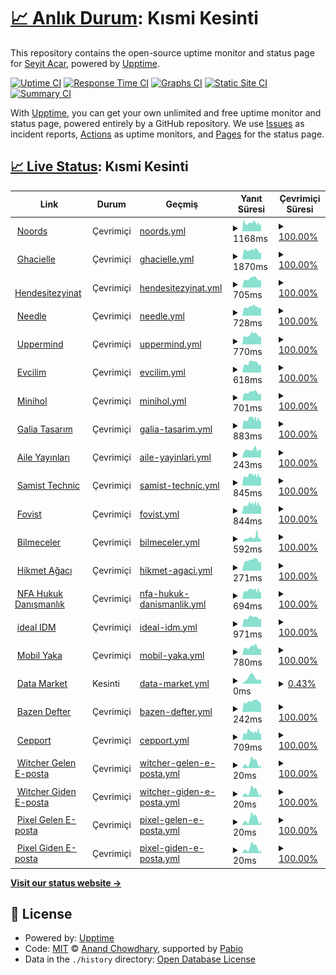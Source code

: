 # [📈 Anlık Durum](https://seyitacar.github.io/websitestatus): <!--live status--> **Kısmi Kesinti**

This repository contains the open-source uptime monitor and status page for [Seyit Acar](https://seyitacar.github.io/websitestatus), powered by [Upptime](https://github.com/upptime/upptime).

[![Uptime CI](https://github.com/seyitacar/websitestatus/workflows/Uptime%20CI/badge.svg)](https://github.com/seyitacar/websitestatus/actions?query=workflow%3A%22Uptime+CI%22)
[![Response Time CI](https://github.com/seyitacar/websitestatus/workflows/Response%20Time%20CI/badge.svg)](https://github.com/seyitacar/websitestatus/actions?query=workflow%3A%22Response+Time+CI%22)
[![Graphs CI](https://github.com/seyitacar/websitestatus/workflows/Graphs%20CI/badge.svg)](https://github.com/seyitacar/websitestatus/actions?query=workflow%3A%22Graphs+CI%22)
[![Static Site CI](https://github.com/seyitacar/websitestatus/workflows/Static%20Site%20CI/badge.svg)](https://github.com/seyitacar/websitestatus/actions?query=workflow%3A%22Static+Site+CI%22)
[![Summary CI](https://github.com/seyitacar/websitestatus/workflows/Summary%20CI/badge.svg)](https://github.com/seyitacar/websitestatus/actions?query=workflow%3A%22Summary+CI%22)

With [Upptime](https://upptime.js.org), you can get your own unlimited and free uptime monitor and status page, powered entirely by a GitHub repository. We use [Issues](https://github.com/seyitacar/websitestatus/issues) as incident reports, [Actions](https://github.com/seyitacar/websitestatus/actions) as uptime monitors, and [Pages](https://seyitacar.github.io/websitestatus) for the status page.

## [📈 Live Status](https://demo.upptime.js.org): <!--live status--> **Kısmi Kesinti**

<!--start: status pages-->
<!-- This summary is generated by Upptime (https://github.com/upptime/upptime) -->
<!-- Do not edit this manually, your changes will be overwritten -->
<!-- prettier-ignore -->
| Link | Durum | Geçmiş | Yanıt Süresi | Çevrimiçi Süresi |
| --- | ------ | ------- | ------------- | ------ |
| <img alt="" src="https://icons.duckduckgo.com/ip3/noords.com.tr.ico" height="13"> [Noords](https://noords.com.tr/) | Çevrimiçi | [noords.yml](https://github.com/seyitacar/websitestatus/commits/HEAD/history/noords.yml) | <details><summary><img alt="Yanıt süresi grafiği" src="./graphs/noords/response-time-week.png" height="20"> 1168ms</summary><br><a href="https://seyitacar.github.io/websitestatus/history/noords"><img alt="Yanıt Süresi 1168" src="https://img.shields.io/endpoint?url=https%3A%2F%2Fraw.githubusercontent.com%2Fseyitacar%2Fwebsitestatus%2FHEAD%2Fapi%2Fnoords%2Fresponse-time.json"></a><br><a href="https://seyitacar.github.io/websitestatus/history/noords"><img alt="24 saatlik yanıt süresi 1168" src="https://img.shields.io/endpoint?url=https%3A%2F%2Fraw.githubusercontent.com%2Fseyitacar%2Fwebsitestatus%2FHEAD%2Fapi%2Fnoords%2Fresponse-time-day.json"></a><br><a href="https://seyitacar.github.io/websitestatus/history/noords"><img alt="7 günlük yanıt süresi 1168" src="https://img.shields.io/endpoint?url=https%3A%2F%2Fraw.githubusercontent.com%2Fseyitacar%2Fwebsitestatus%2FHEAD%2Fapi%2Fnoords%2Fresponse-time-week.json"></a><br><a href="https://seyitacar.github.io/websitestatus/history/noords"><img alt="30 günlük yanıt süresi 1168" src="https://img.shields.io/endpoint?url=https%3A%2F%2Fraw.githubusercontent.com%2Fseyitacar%2Fwebsitestatus%2FHEAD%2Fapi%2Fnoords%2Fresponse-time-month.json"></a><br><a href="https://seyitacar.github.io/websitestatus/history/noords"><img alt="1 yıllık yanıt süresi 1168" src="https://img.shields.io/endpoint?url=https%3A%2F%2Fraw.githubusercontent.com%2Fseyitacar%2Fwebsitestatus%2FHEAD%2Fapi%2Fnoords%2Fresponse-time-year.json"></a></details> | <details><summary><a href="https://seyitacar.github.io/websitestatus/history/noords">100.00%</a></summary><a href="https://seyitacar.github.io/websitestatus/history/noords"><img alt="Çevrimiçi Süresi 100.00%" src="https://img.shields.io/endpoint?url=https%3A%2F%2Fraw.githubusercontent.com%2Fseyitacar%2Fwebsitestatus%2FHEAD%2Fapi%2Fnoords%2Fuptime.json"></a><br><a href="https://seyitacar.github.io/websitestatus/history/noords"><img alt="24 saatlik çevrimiçi oranı 100.00%" src="https://img.shields.io/endpoint?url=https%3A%2F%2Fraw.githubusercontent.com%2Fseyitacar%2Fwebsitestatus%2FHEAD%2Fapi%2Fnoords%2Fuptime-day.json"></a><br><a href="https://seyitacar.github.io/websitestatus/history/noords"><img alt="7 günlük çevrimiçi oranı 100.00%" src="https://img.shields.io/endpoint?url=https%3A%2F%2Fraw.githubusercontent.com%2Fseyitacar%2Fwebsitestatus%2FHEAD%2Fapi%2Fnoords%2Fuptime-week.json"></a><br><a href="https://seyitacar.github.io/websitestatus/history/noords"><img alt="30 günlük çevrimiçi oranı 100.00%" src="https://img.shields.io/endpoint?url=https%3A%2F%2Fraw.githubusercontent.com%2Fseyitacar%2Fwebsitestatus%2FHEAD%2Fapi%2Fnoords%2Fuptime-month.json"></a><br><a href="https://seyitacar.github.io/websitestatus/history/noords"><img alt="1 yıllık çevrimiçi oranı 100.00%" src="https://img.shields.io/endpoint?url=https%3A%2F%2Fraw.githubusercontent.com%2Fseyitacar%2Fwebsitestatus%2FHEAD%2Fapi%2Fnoords%2Fuptime-year.json"></a></details>
| <img alt="" src="https://icons.duckduckgo.com/ip3/ghacielle.com.ico" height="13"> [Ghacielle](https://ghacielle.com/) | Çevrimiçi | [ghacielle.yml](https://github.com/seyitacar/websitestatus/commits/HEAD/history/ghacielle.yml) | <details><summary><img alt="Yanıt süresi grafiği" src="./graphs/ghacielle/response-time-week.png" height="20"> 1870ms</summary><br><a href="https://seyitacar.github.io/websitestatus/history/ghacielle"><img alt="Yanıt Süresi 1870" src="https://img.shields.io/endpoint?url=https%3A%2F%2Fraw.githubusercontent.com%2Fseyitacar%2Fwebsitestatus%2FHEAD%2Fapi%2Fghacielle%2Fresponse-time.json"></a><br><a href="https://seyitacar.github.io/websitestatus/history/ghacielle"><img alt="24 saatlik yanıt süresi 1870" src="https://img.shields.io/endpoint?url=https%3A%2F%2Fraw.githubusercontent.com%2Fseyitacar%2Fwebsitestatus%2FHEAD%2Fapi%2Fghacielle%2Fresponse-time-day.json"></a><br><a href="https://seyitacar.github.io/websitestatus/history/ghacielle"><img alt="7 günlük yanıt süresi 1870" src="https://img.shields.io/endpoint?url=https%3A%2F%2Fraw.githubusercontent.com%2Fseyitacar%2Fwebsitestatus%2FHEAD%2Fapi%2Fghacielle%2Fresponse-time-week.json"></a><br><a href="https://seyitacar.github.io/websitestatus/history/ghacielle"><img alt="30 günlük yanıt süresi 1870" src="https://img.shields.io/endpoint?url=https%3A%2F%2Fraw.githubusercontent.com%2Fseyitacar%2Fwebsitestatus%2FHEAD%2Fapi%2Fghacielle%2Fresponse-time-month.json"></a><br><a href="https://seyitacar.github.io/websitestatus/history/ghacielle"><img alt="1 yıllık yanıt süresi 1870" src="https://img.shields.io/endpoint?url=https%3A%2F%2Fraw.githubusercontent.com%2Fseyitacar%2Fwebsitestatus%2FHEAD%2Fapi%2Fghacielle%2Fresponse-time-year.json"></a></details> | <details><summary><a href="https://seyitacar.github.io/websitestatus/history/ghacielle">100.00%</a></summary><a href="https://seyitacar.github.io/websitestatus/history/ghacielle"><img alt="Çevrimiçi Süresi 100.00%" src="https://img.shields.io/endpoint?url=https%3A%2F%2Fraw.githubusercontent.com%2Fseyitacar%2Fwebsitestatus%2FHEAD%2Fapi%2Fghacielle%2Fuptime.json"></a><br><a href="https://seyitacar.github.io/websitestatus/history/ghacielle"><img alt="24 saatlik çevrimiçi oranı 100.00%" src="https://img.shields.io/endpoint?url=https%3A%2F%2Fraw.githubusercontent.com%2Fseyitacar%2Fwebsitestatus%2FHEAD%2Fapi%2Fghacielle%2Fuptime-day.json"></a><br><a href="https://seyitacar.github.io/websitestatus/history/ghacielle"><img alt="7 günlük çevrimiçi oranı 100.00%" src="https://img.shields.io/endpoint?url=https%3A%2F%2Fraw.githubusercontent.com%2Fseyitacar%2Fwebsitestatus%2FHEAD%2Fapi%2Fghacielle%2Fuptime-week.json"></a><br><a href="https://seyitacar.github.io/websitestatus/history/ghacielle"><img alt="30 günlük çevrimiçi oranı 100.00%" src="https://img.shields.io/endpoint?url=https%3A%2F%2Fraw.githubusercontent.com%2Fseyitacar%2Fwebsitestatus%2FHEAD%2Fapi%2Fghacielle%2Fuptime-month.json"></a><br><a href="https://seyitacar.github.io/websitestatus/history/ghacielle"><img alt="1 yıllık çevrimiçi oranı 100.00%" src="https://img.shields.io/endpoint?url=https%3A%2F%2Fraw.githubusercontent.com%2Fseyitacar%2Fwebsitestatus%2FHEAD%2Fapi%2Fghacielle%2Fuptime-year.json"></a></details>
| <img alt="" src="https://icons.duckduckgo.com/ip3/hendesitezyinat.com.ico" height="13"> [Hendesitezyinat](https://hendesitezyinat.com/) | Çevrimiçi | [hendesitezyinat.yml](https://github.com/seyitacar/websitestatus/commits/HEAD/history/hendesitezyinat.yml) | <details><summary><img alt="Yanıt süresi grafiği" src="./graphs/hendesitezyinat/response-time-week.png" height="20"> 705ms</summary><br><a href="https://seyitacar.github.io/websitestatus/history/hendesitezyinat"><img alt="Yanıt Süresi 705" src="https://img.shields.io/endpoint?url=https%3A%2F%2Fraw.githubusercontent.com%2Fseyitacar%2Fwebsitestatus%2FHEAD%2Fapi%2Fhendesitezyinat%2Fresponse-time.json"></a><br><a href="https://seyitacar.github.io/websitestatus/history/hendesitezyinat"><img alt="24 saatlik yanıt süresi 705" src="https://img.shields.io/endpoint?url=https%3A%2F%2Fraw.githubusercontent.com%2Fseyitacar%2Fwebsitestatus%2FHEAD%2Fapi%2Fhendesitezyinat%2Fresponse-time-day.json"></a><br><a href="https://seyitacar.github.io/websitestatus/history/hendesitezyinat"><img alt="7 günlük yanıt süresi 705" src="https://img.shields.io/endpoint?url=https%3A%2F%2Fraw.githubusercontent.com%2Fseyitacar%2Fwebsitestatus%2FHEAD%2Fapi%2Fhendesitezyinat%2Fresponse-time-week.json"></a><br><a href="https://seyitacar.github.io/websitestatus/history/hendesitezyinat"><img alt="30 günlük yanıt süresi 705" src="https://img.shields.io/endpoint?url=https%3A%2F%2Fraw.githubusercontent.com%2Fseyitacar%2Fwebsitestatus%2FHEAD%2Fapi%2Fhendesitezyinat%2Fresponse-time-month.json"></a><br><a href="https://seyitacar.github.io/websitestatus/history/hendesitezyinat"><img alt="1 yıllık yanıt süresi 705" src="https://img.shields.io/endpoint?url=https%3A%2F%2Fraw.githubusercontent.com%2Fseyitacar%2Fwebsitestatus%2FHEAD%2Fapi%2Fhendesitezyinat%2Fresponse-time-year.json"></a></details> | <details><summary><a href="https://seyitacar.github.io/websitestatus/history/hendesitezyinat">100.00%</a></summary><a href="https://seyitacar.github.io/websitestatus/history/hendesitezyinat"><img alt="Çevrimiçi Süresi 100.00%" src="https://img.shields.io/endpoint?url=https%3A%2F%2Fraw.githubusercontent.com%2Fseyitacar%2Fwebsitestatus%2FHEAD%2Fapi%2Fhendesitezyinat%2Fuptime.json"></a><br><a href="https://seyitacar.github.io/websitestatus/history/hendesitezyinat"><img alt="24 saatlik çevrimiçi oranı 100.00%" src="https://img.shields.io/endpoint?url=https%3A%2F%2Fraw.githubusercontent.com%2Fseyitacar%2Fwebsitestatus%2FHEAD%2Fapi%2Fhendesitezyinat%2Fuptime-day.json"></a><br><a href="https://seyitacar.github.io/websitestatus/history/hendesitezyinat"><img alt="7 günlük çevrimiçi oranı 100.00%" src="https://img.shields.io/endpoint?url=https%3A%2F%2Fraw.githubusercontent.com%2Fseyitacar%2Fwebsitestatus%2FHEAD%2Fapi%2Fhendesitezyinat%2Fuptime-week.json"></a><br><a href="https://seyitacar.github.io/websitestatus/history/hendesitezyinat"><img alt="30 günlük çevrimiçi oranı 100.00%" src="https://img.shields.io/endpoint?url=https%3A%2F%2Fraw.githubusercontent.com%2Fseyitacar%2Fwebsitestatus%2FHEAD%2Fapi%2Fhendesitezyinat%2Fuptime-month.json"></a><br><a href="https://seyitacar.github.io/websitestatus/history/hendesitezyinat"><img alt="1 yıllık çevrimiçi oranı 100.00%" src="https://img.shields.io/endpoint?url=https%3A%2F%2Fraw.githubusercontent.com%2Fseyitacar%2Fwebsitestatus%2FHEAD%2Fapi%2Fhendesitezyinat%2Fuptime-year.json"></a></details>
| <img alt="" src="https://icons.duckduckgo.com/ip3/needle.tr.ico" height="13"> [Needle](https://needle.tr/) | Çevrimiçi | [needle.yml](https://github.com/seyitacar/websitestatus/commits/HEAD/history/needle.yml) | <details><summary><img alt="Yanıt süresi grafiği" src="./graphs/needle/response-time-week.png" height="20"> 728ms</summary><br><a href="https://seyitacar.github.io/websitestatus/history/needle"><img alt="Yanıt Süresi 728" src="https://img.shields.io/endpoint?url=https%3A%2F%2Fraw.githubusercontent.com%2Fseyitacar%2Fwebsitestatus%2FHEAD%2Fapi%2Fneedle%2Fresponse-time.json"></a><br><a href="https://seyitacar.github.io/websitestatus/history/needle"><img alt="24 saatlik yanıt süresi 728" src="https://img.shields.io/endpoint?url=https%3A%2F%2Fraw.githubusercontent.com%2Fseyitacar%2Fwebsitestatus%2FHEAD%2Fapi%2Fneedle%2Fresponse-time-day.json"></a><br><a href="https://seyitacar.github.io/websitestatus/history/needle"><img alt="7 günlük yanıt süresi 728" src="https://img.shields.io/endpoint?url=https%3A%2F%2Fraw.githubusercontent.com%2Fseyitacar%2Fwebsitestatus%2FHEAD%2Fapi%2Fneedle%2Fresponse-time-week.json"></a><br><a href="https://seyitacar.github.io/websitestatus/history/needle"><img alt="30 günlük yanıt süresi 728" src="https://img.shields.io/endpoint?url=https%3A%2F%2Fraw.githubusercontent.com%2Fseyitacar%2Fwebsitestatus%2FHEAD%2Fapi%2Fneedle%2Fresponse-time-month.json"></a><br><a href="https://seyitacar.github.io/websitestatus/history/needle"><img alt="1 yıllık yanıt süresi 728" src="https://img.shields.io/endpoint?url=https%3A%2F%2Fraw.githubusercontent.com%2Fseyitacar%2Fwebsitestatus%2FHEAD%2Fapi%2Fneedle%2Fresponse-time-year.json"></a></details> | <details><summary><a href="https://seyitacar.github.io/websitestatus/history/needle">100.00%</a></summary><a href="https://seyitacar.github.io/websitestatus/history/needle"><img alt="Çevrimiçi Süresi 100.00%" src="https://img.shields.io/endpoint?url=https%3A%2F%2Fraw.githubusercontent.com%2Fseyitacar%2Fwebsitestatus%2FHEAD%2Fapi%2Fneedle%2Fuptime.json"></a><br><a href="https://seyitacar.github.io/websitestatus/history/needle"><img alt="24 saatlik çevrimiçi oranı 100.00%" src="https://img.shields.io/endpoint?url=https%3A%2F%2Fraw.githubusercontent.com%2Fseyitacar%2Fwebsitestatus%2FHEAD%2Fapi%2Fneedle%2Fuptime-day.json"></a><br><a href="https://seyitacar.github.io/websitestatus/history/needle"><img alt="7 günlük çevrimiçi oranı 100.00%" src="https://img.shields.io/endpoint?url=https%3A%2F%2Fraw.githubusercontent.com%2Fseyitacar%2Fwebsitestatus%2FHEAD%2Fapi%2Fneedle%2Fuptime-week.json"></a><br><a href="https://seyitacar.github.io/websitestatus/history/needle"><img alt="30 günlük çevrimiçi oranı 100.00%" src="https://img.shields.io/endpoint?url=https%3A%2F%2Fraw.githubusercontent.com%2Fseyitacar%2Fwebsitestatus%2FHEAD%2Fapi%2Fneedle%2Fuptime-month.json"></a><br><a href="https://seyitacar.github.io/websitestatus/history/needle"><img alt="1 yıllık çevrimiçi oranı 100.00%" src="https://img.shields.io/endpoint?url=https%3A%2F%2Fraw.githubusercontent.com%2Fseyitacar%2Fwebsitestatus%2FHEAD%2Fapi%2Fneedle%2Fuptime-year.json"></a></details>
| <img alt="" src="https://icons.duckduckgo.com/ip3/uppermind.ai.ico" height="13"> [Uppermind](https://uppermind.ai/) | Çevrimiçi | [uppermind.yml](https://github.com/seyitacar/websitestatus/commits/HEAD/history/uppermind.yml) | <details><summary><img alt="Yanıt süresi grafiği" src="./graphs/uppermind/response-time-week.png" height="20"> 770ms</summary><br><a href="https://seyitacar.github.io/websitestatus/history/uppermind"><img alt="Yanıt Süresi 770" src="https://img.shields.io/endpoint?url=https%3A%2F%2Fraw.githubusercontent.com%2Fseyitacar%2Fwebsitestatus%2FHEAD%2Fapi%2Fuppermind%2Fresponse-time.json"></a><br><a href="https://seyitacar.github.io/websitestatus/history/uppermind"><img alt="24 saatlik yanıt süresi 770" src="https://img.shields.io/endpoint?url=https%3A%2F%2Fraw.githubusercontent.com%2Fseyitacar%2Fwebsitestatus%2FHEAD%2Fapi%2Fuppermind%2Fresponse-time-day.json"></a><br><a href="https://seyitacar.github.io/websitestatus/history/uppermind"><img alt="7 günlük yanıt süresi 770" src="https://img.shields.io/endpoint?url=https%3A%2F%2Fraw.githubusercontent.com%2Fseyitacar%2Fwebsitestatus%2FHEAD%2Fapi%2Fuppermind%2Fresponse-time-week.json"></a><br><a href="https://seyitacar.github.io/websitestatus/history/uppermind"><img alt="30 günlük yanıt süresi 770" src="https://img.shields.io/endpoint?url=https%3A%2F%2Fraw.githubusercontent.com%2Fseyitacar%2Fwebsitestatus%2FHEAD%2Fapi%2Fuppermind%2Fresponse-time-month.json"></a><br><a href="https://seyitacar.github.io/websitestatus/history/uppermind"><img alt="1 yıllık yanıt süresi 770" src="https://img.shields.io/endpoint?url=https%3A%2F%2Fraw.githubusercontent.com%2Fseyitacar%2Fwebsitestatus%2FHEAD%2Fapi%2Fuppermind%2Fresponse-time-year.json"></a></details> | <details><summary><a href="https://seyitacar.github.io/websitestatus/history/uppermind">100.00%</a></summary><a href="https://seyitacar.github.io/websitestatus/history/uppermind"><img alt="Çevrimiçi Süresi 100.00%" src="https://img.shields.io/endpoint?url=https%3A%2F%2Fraw.githubusercontent.com%2Fseyitacar%2Fwebsitestatus%2FHEAD%2Fapi%2Fuppermind%2Fuptime.json"></a><br><a href="https://seyitacar.github.io/websitestatus/history/uppermind"><img alt="24 saatlik çevrimiçi oranı 100.00%" src="https://img.shields.io/endpoint?url=https%3A%2F%2Fraw.githubusercontent.com%2Fseyitacar%2Fwebsitestatus%2FHEAD%2Fapi%2Fuppermind%2Fuptime-day.json"></a><br><a href="https://seyitacar.github.io/websitestatus/history/uppermind"><img alt="7 günlük çevrimiçi oranı 100.00%" src="https://img.shields.io/endpoint?url=https%3A%2F%2Fraw.githubusercontent.com%2Fseyitacar%2Fwebsitestatus%2FHEAD%2Fapi%2Fuppermind%2Fuptime-week.json"></a><br><a href="https://seyitacar.github.io/websitestatus/history/uppermind"><img alt="30 günlük çevrimiçi oranı 100.00%" src="https://img.shields.io/endpoint?url=https%3A%2F%2Fraw.githubusercontent.com%2Fseyitacar%2Fwebsitestatus%2FHEAD%2Fapi%2Fuppermind%2Fuptime-month.json"></a><br><a href="https://seyitacar.github.io/websitestatus/history/uppermind"><img alt="1 yıllık çevrimiçi oranı 100.00%" src="https://img.shields.io/endpoint?url=https%3A%2F%2Fraw.githubusercontent.com%2Fseyitacar%2Fwebsitestatus%2FHEAD%2Fapi%2Fuppermind%2Fuptime-year.json"></a></details>
| <img alt="" src="https://icons.duckduckgo.com/ip3/evcil.im.ico" height="13"> [Evcilim](https://evcil.im/) | Çevrimiçi | [evcilim.yml](https://github.com/seyitacar/websitestatus/commits/HEAD/history/evcilim.yml) | <details><summary><img alt="Yanıt süresi grafiği" src="./graphs/evcilim/response-time-week.png" height="20"> 618ms</summary><br><a href="https://seyitacar.github.io/websitestatus/history/evcilim"><img alt="Yanıt Süresi 618" src="https://img.shields.io/endpoint?url=https%3A%2F%2Fraw.githubusercontent.com%2Fseyitacar%2Fwebsitestatus%2FHEAD%2Fapi%2Fevcilim%2Fresponse-time.json"></a><br><a href="https://seyitacar.github.io/websitestatus/history/evcilim"><img alt="24 saatlik yanıt süresi 618" src="https://img.shields.io/endpoint?url=https%3A%2F%2Fraw.githubusercontent.com%2Fseyitacar%2Fwebsitestatus%2FHEAD%2Fapi%2Fevcilim%2Fresponse-time-day.json"></a><br><a href="https://seyitacar.github.io/websitestatus/history/evcilim"><img alt="7 günlük yanıt süresi 618" src="https://img.shields.io/endpoint?url=https%3A%2F%2Fraw.githubusercontent.com%2Fseyitacar%2Fwebsitestatus%2FHEAD%2Fapi%2Fevcilim%2Fresponse-time-week.json"></a><br><a href="https://seyitacar.github.io/websitestatus/history/evcilim"><img alt="30 günlük yanıt süresi 618" src="https://img.shields.io/endpoint?url=https%3A%2F%2Fraw.githubusercontent.com%2Fseyitacar%2Fwebsitestatus%2FHEAD%2Fapi%2Fevcilim%2Fresponse-time-month.json"></a><br><a href="https://seyitacar.github.io/websitestatus/history/evcilim"><img alt="1 yıllık yanıt süresi 618" src="https://img.shields.io/endpoint?url=https%3A%2F%2Fraw.githubusercontent.com%2Fseyitacar%2Fwebsitestatus%2FHEAD%2Fapi%2Fevcilim%2Fresponse-time-year.json"></a></details> | <details><summary><a href="https://seyitacar.github.io/websitestatus/history/evcilim">100.00%</a></summary><a href="https://seyitacar.github.io/websitestatus/history/evcilim"><img alt="Çevrimiçi Süresi 100.00%" src="https://img.shields.io/endpoint?url=https%3A%2F%2Fraw.githubusercontent.com%2Fseyitacar%2Fwebsitestatus%2FHEAD%2Fapi%2Fevcilim%2Fuptime.json"></a><br><a href="https://seyitacar.github.io/websitestatus/history/evcilim"><img alt="24 saatlik çevrimiçi oranı 100.00%" src="https://img.shields.io/endpoint?url=https%3A%2F%2Fraw.githubusercontent.com%2Fseyitacar%2Fwebsitestatus%2FHEAD%2Fapi%2Fevcilim%2Fuptime-day.json"></a><br><a href="https://seyitacar.github.io/websitestatus/history/evcilim"><img alt="7 günlük çevrimiçi oranı 100.00%" src="https://img.shields.io/endpoint?url=https%3A%2F%2Fraw.githubusercontent.com%2Fseyitacar%2Fwebsitestatus%2FHEAD%2Fapi%2Fevcilim%2Fuptime-week.json"></a><br><a href="https://seyitacar.github.io/websitestatus/history/evcilim"><img alt="30 günlük çevrimiçi oranı 100.00%" src="https://img.shields.io/endpoint?url=https%3A%2F%2Fraw.githubusercontent.com%2Fseyitacar%2Fwebsitestatus%2FHEAD%2Fapi%2Fevcilim%2Fuptime-month.json"></a><br><a href="https://seyitacar.github.io/websitestatus/history/evcilim"><img alt="1 yıllık çevrimiçi oranı 100.00%" src="https://img.shields.io/endpoint?url=https%3A%2F%2Fraw.githubusercontent.com%2Fseyitacar%2Fwebsitestatus%2FHEAD%2Fapi%2Fevcilim%2Fuptime-year.json"></a></details>
| <img alt="" src="https://icons.duckduckgo.com/ip3/minihol.com.ico" height="13"> [Minihol](https://minihol.com/) | Çevrimiçi | [minihol.yml](https://github.com/seyitacar/websitestatus/commits/HEAD/history/minihol.yml) | <details><summary><img alt="Yanıt süresi grafiği" src="./graphs/minihol/response-time-week.png" height="20"> 701ms</summary><br><a href="https://seyitacar.github.io/websitestatus/history/minihol"><img alt="Yanıt Süresi 701" src="https://img.shields.io/endpoint?url=https%3A%2F%2Fraw.githubusercontent.com%2Fseyitacar%2Fwebsitestatus%2FHEAD%2Fapi%2Fminihol%2Fresponse-time.json"></a><br><a href="https://seyitacar.github.io/websitestatus/history/minihol"><img alt="24 saatlik yanıt süresi 701" src="https://img.shields.io/endpoint?url=https%3A%2F%2Fraw.githubusercontent.com%2Fseyitacar%2Fwebsitestatus%2FHEAD%2Fapi%2Fminihol%2Fresponse-time-day.json"></a><br><a href="https://seyitacar.github.io/websitestatus/history/minihol"><img alt="7 günlük yanıt süresi 701" src="https://img.shields.io/endpoint?url=https%3A%2F%2Fraw.githubusercontent.com%2Fseyitacar%2Fwebsitestatus%2FHEAD%2Fapi%2Fminihol%2Fresponse-time-week.json"></a><br><a href="https://seyitacar.github.io/websitestatus/history/minihol"><img alt="30 günlük yanıt süresi 701" src="https://img.shields.io/endpoint?url=https%3A%2F%2Fraw.githubusercontent.com%2Fseyitacar%2Fwebsitestatus%2FHEAD%2Fapi%2Fminihol%2Fresponse-time-month.json"></a><br><a href="https://seyitacar.github.io/websitestatus/history/minihol"><img alt="1 yıllık yanıt süresi 701" src="https://img.shields.io/endpoint?url=https%3A%2F%2Fraw.githubusercontent.com%2Fseyitacar%2Fwebsitestatus%2FHEAD%2Fapi%2Fminihol%2Fresponse-time-year.json"></a></details> | <details><summary><a href="https://seyitacar.github.io/websitestatus/history/minihol">100.00%</a></summary><a href="https://seyitacar.github.io/websitestatus/history/minihol"><img alt="Çevrimiçi Süresi 100.00%" src="https://img.shields.io/endpoint?url=https%3A%2F%2Fraw.githubusercontent.com%2Fseyitacar%2Fwebsitestatus%2FHEAD%2Fapi%2Fminihol%2Fuptime.json"></a><br><a href="https://seyitacar.github.io/websitestatus/history/minihol"><img alt="24 saatlik çevrimiçi oranı 100.00%" src="https://img.shields.io/endpoint?url=https%3A%2F%2Fraw.githubusercontent.com%2Fseyitacar%2Fwebsitestatus%2FHEAD%2Fapi%2Fminihol%2Fuptime-day.json"></a><br><a href="https://seyitacar.github.io/websitestatus/history/minihol"><img alt="7 günlük çevrimiçi oranı 100.00%" src="https://img.shields.io/endpoint?url=https%3A%2F%2Fraw.githubusercontent.com%2Fseyitacar%2Fwebsitestatus%2FHEAD%2Fapi%2Fminihol%2Fuptime-week.json"></a><br><a href="https://seyitacar.github.io/websitestatus/history/minihol"><img alt="30 günlük çevrimiçi oranı 100.00%" src="https://img.shields.io/endpoint?url=https%3A%2F%2Fraw.githubusercontent.com%2Fseyitacar%2Fwebsitestatus%2FHEAD%2Fapi%2Fminihol%2Fuptime-month.json"></a><br><a href="https://seyitacar.github.io/websitestatus/history/minihol"><img alt="1 yıllık çevrimiçi oranı 100.00%" src="https://img.shields.io/endpoint?url=https%3A%2F%2Fraw.githubusercontent.com%2Fseyitacar%2Fwebsitestatus%2FHEAD%2Fapi%2Fminihol%2Fuptime-year.json"></a></details>
| <img alt="" src="https://icons.duckduckgo.com/ip3/galiatasarim.com.ico" height="13"> [Galia Tasarım](https://galiatasarim.com/) | Çevrimiçi | [galia-tasarim.yml](https://github.com/seyitacar/websitestatus/commits/HEAD/history/galia-tasarim.yml) | <details><summary><img alt="Yanıt süresi grafiği" src="./graphs/galia-tasarim/response-time-week.png" height="20"> 883ms</summary><br><a href="https://seyitacar.github.io/websitestatus/history/galia-tasarim"><img alt="Yanıt Süresi 883" src="https://img.shields.io/endpoint?url=https%3A%2F%2Fraw.githubusercontent.com%2Fseyitacar%2Fwebsitestatus%2FHEAD%2Fapi%2Fgalia-tasarim%2Fresponse-time.json"></a><br><a href="https://seyitacar.github.io/websitestatus/history/galia-tasarim"><img alt="24 saatlik yanıt süresi 883" src="https://img.shields.io/endpoint?url=https%3A%2F%2Fraw.githubusercontent.com%2Fseyitacar%2Fwebsitestatus%2FHEAD%2Fapi%2Fgalia-tasarim%2Fresponse-time-day.json"></a><br><a href="https://seyitacar.github.io/websitestatus/history/galia-tasarim"><img alt="7 günlük yanıt süresi 883" src="https://img.shields.io/endpoint?url=https%3A%2F%2Fraw.githubusercontent.com%2Fseyitacar%2Fwebsitestatus%2FHEAD%2Fapi%2Fgalia-tasarim%2Fresponse-time-week.json"></a><br><a href="https://seyitacar.github.io/websitestatus/history/galia-tasarim"><img alt="30 günlük yanıt süresi 883" src="https://img.shields.io/endpoint?url=https%3A%2F%2Fraw.githubusercontent.com%2Fseyitacar%2Fwebsitestatus%2FHEAD%2Fapi%2Fgalia-tasarim%2Fresponse-time-month.json"></a><br><a href="https://seyitacar.github.io/websitestatus/history/galia-tasarim"><img alt="1 yıllık yanıt süresi 883" src="https://img.shields.io/endpoint?url=https%3A%2F%2Fraw.githubusercontent.com%2Fseyitacar%2Fwebsitestatus%2FHEAD%2Fapi%2Fgalia-tasarim%2Fresponse-time-year.json"></a></details> | <details><summary><a href="https://seyitacar.github.io/websitestatus/history/galia-tasarim">100.00%</a></summary><a href="https://seyitacar.github.io/websitestatus/history/galia-tasarim"><img alt="Çevrimiçi Süresi 100.00%" src="https://img.shields.io/endpoint?url=https%3A%2F%2Fraw.githubusercontent.com%2Fseyitacar%2Fwebsitestatus%2FHEAD%2Fapi%2Fgalia-tasarim%2Fuptime.json"></a><br><a href="https://seyitacar.github.io/websitestatus/history/galia-tasarim"><img alt="24 saatlik çevrimiçi oranı 100.00%" src="https://img.shields.io/endpoint?url=https%3A%2F%2Fraw.githubusercontent.com%2Fseyitacar%2Fwebsitestatus%2FHEAD%2Fapi%2Fgalia-tasarim%2Fuptime-day.json"></a><br><a href="https://seyitacar.github.io/websitestatus/history/galia-tasarim"><img alt="7 günlük çevrimiçi oranı 100.00%" src="https://img.shields.io/endpoint?url=https%3A%2F%2Fraw.githubusercontent.com%2Fseyitacar%2Fwebsitestatus%2FHEAD%2Fapi%2Fgalia-tasarim%2Fuptime-week.json"></a><br><a href="https://seyitacar.github.io/websitestatus/history/galia-tasarim"><img alt="30 günlük çevrimiçi oranı 100.00%" src="https://img.shields.io/endpoint?url=https%3A%2F%2Fraw.githubusercontent.com%2Fseyitacar%2Fwebsitestatus%2FHEAD%2Fapi%2Fgalia-tasarim%2Fuptime-month.json"></a><br><a href="https://seyitacar.github.io/websitestatus/history/galia-tasarim"><img alt="1 yıllık çevrimiçi oranı 100.00%" src="https://img.shields.io/endpoint?url=https%3A%2F%2Fraw.githubusercontent.com%2Fseyitacar%2Fwebsitestatus%2FHEAD%2Fapi%2Fgalia-tasarim%2Fuptime-year.json"></a></details>
| <img alt="" src="https://icons.duckduckgo.com/ip3/aileyayinlari.com.ico" height="13"> [Aile Yayınları](https://aileyayinlari.com/) | Çevrimiçi | [aile-yayinlari.yml](https://github.com/seyitacar/websitestatus/commits/HEAD/history/aile-yayinlari.yml) | <details><summary><img alt="Yanıt süresi grafiği" src="./graphs/aile-yayinlari/response-time-week.png" height="20"> 243ms</summary><br><a href="https://seyitacar.github.io/websitestatus/history/aile-yayinlari"><img alt="Yanıt Süresi 243" src="https://img.shields.io/endpoint?url=https%3A%2F%2Fraw.githubusercontent.com%2Fseyitacar%2Fwebsitestatus%2FHEAD%2Fapi%2Faile-yayinlari%2Fresponse-time.json"></a><br><a href="https://seyitacar.github.io/websitestatus/history/aile-yayinlari"><img alt="24 saatlik yanıt süresi 243" src="https://img.shields.io/endpoint?url=https%3A%2F%2Fraw.githubusercontent.com%2Fseyitacar%2Fwebsitestatus%2FHEAD%2Fapi%2Faile-yayinlari%2Fresponse-time-day.json"></a><br><a href="https://seyitacar.github.io/websitestatus/history/aile-yayinlari"><img alt="7 günlük yanıt süresi 243" src="https://img.shields.io/endpoint?url=https%3A%2F%2Fraw.githubusercontent.com%2Fseyitacar%2Fwebsitestatus%2FHEAD%2Fapi%2Faile-yayinlari%2Fresponse-time-week.json"></a><br><a href="https://seyitacar.github.io/websitestatus/history/aile-yayinlari"><img alt="30 günlük yanıt süresi 243" src="https://img.shields.io/endpoint?url=https%3A%2F%2Fraw.githubusercontent.com%2Fseyitacar%2Fwebsitestatus%2FHEAD%2Fapi%2Faile-yayinlari%2Fresponse-time-month.json"></a><br><a href="https://seyitacar.github.io/websitestatus/history/aile-yayinlari"><img alt="1 yıllık yanıt süresi 243" src="https://img.shields.io/endpoint?url=https%3A%2F%2Fraw.githubusercontent.com%2Fseyitacar%2Fwebsitestatus%2FHEAD%2Fapi%2Faile-yayinlari%2Fresponse-time-year.json"></a></details> | <details><summary><a href="https://seyitacar.github.io/websitestatus/history/aile-yayinlari">100.00%</a></summary><a href="https://seyitacar.github.io/websitestatus/history/aile-yayinlari"><img alt="Çevrimiçi Süresi 100.00%" src="https://img.shields.io/endpoint?url=https%3A%2F%2Fraw.githubusercontent.com%2Fseyitacar%2Fwebsitestatus%2FHEAD%2Fapi%2Faile-yayinlari%2Fuptime.json"></a><br><a href="https://seyitacar.github.io/websitestatus/history/aile-yayinlari"><img alt="24 saatlik çevrimiçi oranı 100.00%" src="https://img.shields.io/endpoint?url=https%3A%2F%2Fraw.githubusercontent.com%2Fseyitacar%2Fwebsitestatus%2FHEAD%2Fapi%2Faile-yayinlari%2Fuptime-day.json"></a><br><a href="https://seyitacar.github.io/websitestatus/history/aile-yayinlari"><img alt="7 günlük çevrimiçi oranı 100.00%" src="https://img.shields.io/endpoint?url=https%3A%2F%2Fraw.githubusercontent.com%2Fseyitacar%2Fwebsitestatus%2FHEAD%2Fapi%2Faile-yayinlari%2Fuptime-week.json"></a><br><a href="https://seyitacar.github.io/websitestatus/history/aile-yayinlari"><img alt="30 günlük çevrimiçi oranı 100.00%" src="https://img.shields.io/endpoint?url=https%3A%2F%2Fraw.githubusercontent.com%2Fseyitacar%2Fwebsitestatus%2FHEAD%2Fapi%2Faile-yayinlari%2Fuptime-month.json"></a><br><a href="https://seyitacar.github.io/websitestatus/history/aile-yayinlari"><img alt="1 yıllık çevrimiçi oranı 100.00%" src="https://img.shields.io/endpoint?url=https%3A%2F%2Fraw.githubusercontent.com%2Fseyitacar%2Fwebsitestatus%2FHEAD%2Fapi%2Faile-yayinlari%2Fuptime-year.json"></a></details>
| <img alt="" src="https://icons.duckduckgo.com/ip3/samistechnic.com.ico" height="13"> [Samist Technic](https://samistechnic.com/) | Çevrimiçi | [samist-technic.yml](https://github.com/seyitacar/websitestatus/commits/HEAD/history/samist-technic.yml) | <details><summary><img alt="Yanıt süresi grafiği" src="./graphs/samist-technic/response-time-week.png" height="20"> 845ms</summary><br><a href="https://seyitacar.github.io/websitestatus/history/samist-technic"><img alt="Yanıt Süresi 845" src="https://img.shields.io/endpoint?url=https%3A%2F%2Fraw.githubusercontent.com%2Fseyitacar%2Fwebsitestatus%2FHEAD%2Fapi%2Fsamist-technic%2Fresponse-time.json"></a><br><a href="https://seyitacar.github.io/websitestatus/history/samist-technic"><img alt="24 saatlik yanıt süresi 845" src="https://img.shields.io/endpoint?url=https%3A%2F%2Fraw.githubusercontent.com%2Fseyitacar%2Fwebsitestatus%2FHEAD%2Fapi%2Fsamist-technic%2Fresponse-time-day.json"></a><br><a href="https://seyitacar.github.io/websitestatus/history/samist-technic"><img alt="7 günlük yanıt süresi 845" src="https://img.shields.io/endpoint?url=https%3A%2F%2Fraw.githubusercontent.com%2Fseyitacar%2Fwebsitestatus%2FHEAD%2Fapi%2Fsamist-technic%2Fresponse-time-week.json"></a><br><a href="https://seyitacar.github.io/websitestatus/history/samist-technic"><img alt="30 günlük yanıt süresi 845" src="https://img.shields.io/endpoint?url=https%3A%2F%2Fraw.githubusercontent.com%2Fseyitacar%2Fwebsitestatus%2FHEAD%2Fapi%2Fsamist-technic%2Fresponse-time-month.json"></a><br><a href="https://seyitacar.github.io/websitestatus/history/samist-technic"><img alt="1 yıllık yanıt süresi 845" src="https://img.shields.io/endpoint?url=https%3A%2F%2Fraw.githubusercontent.com%2Fseyitacar%2Fwebsitestatus%2FHEAD%2Fapi%2Fsamist-technic%2Fresponse-time-year.json"></a></details> | <details><summary><a href="https://seyitacar.github.io/websitestatus/history/samist-technic">100.00%</a></summary><a href="https://seyitacar.github.io/websitestatus/history/samist-technic"><img alt="Çevrimiçi Süresi 100.00%" src="https://img.shields.io/endpoint?url=https%3A%2F%2Fraw.githubusercontent.com%2Fseyitacar%2Fwebsitestatus%2FHEAD%2Fapi%2Fsamist-technic%2Fuptime.json"></a><br><a href="https://seyitacar.github.io/websitestatus/history/samist-technic"><img alt="24 saatlik çevrimiçi oranı 100.00%" src="https://img.shields.io/endpoint?url=https%3A%2F%2Fraw.githubusercontent.com%2Fseyitacar%2Fwebsitestatus%2FHEAD%2Fapi%2Fsamist-technic%2Fuptime-day.json"></a><br><a href="https://seyitacar.github.io/websitestatus/history/samist-technic"><img alt="7 günlük çevrimiçi oranı 100.00%" src="https://img.shields.io/endpoint?url=https%3A%2F%2Fraw.githubusercontent.com%2Fseyitacar%2Fwebsitestatus%2FHEAD%2Fapi%2Fsamist-technic%2Fuptime-week.json"></a><br><a href="https://seyitacar.github.io/websitestatus/history/samist-technic"><img alt="30 günlük çevrimiçi oranı 100.00%" src="https://img.shields.io/endpoint?url=https%3A%2F%2Fraw.githubusercontent.com%2Fseyitacar%2Fwebsitestatus%2FHEAD%2Fapi%2Fsamist-technic%2Fuptime-month.json"></a><br><a href="https://seyitacar.github.io/websitestatus/history/samist-technic"><img alt="1 yıllık çevrimiçi oranı 100.00%" src="https://img.shields.io/endpoint?url=https%3A%2F%2Fraw.githubusercontent.com%2Fseyitacar%2Fwebsitestatus%2FHEAD%2Fapi%2Fsamist-technic%2Fuptime-year.json"></a></details>
| <img alt="" src="https://icons.duckduckgo.com/ip3/fovist.com.ico" height="13"> [Fovist](https://fovist.com/) | Çevrimiçi | [fovist.yml](https://github.com/seyitacar/websitestatus/commits/HEAD/history/fovist.yml) | <details><summary><img alt="Yanıt süresi grafiği" src="./graphs/fovist/response-time-week.png" height="20"> 844ms</summary><br><a href="https://seyitacar.github.io/websitestatus/history/fovist"><img alt="Yanıt Süresi 844" src="https://img.shields.io/endpoint?url=https%3A%2F%2Fraw.githubusercontent.com%2Fseyitacar%2Fwebsitestatus%2FHEAD%2Fapi%2Ffovist%2Fresponse-time.json"></a><br><a href="https://seyitacar.github.io/websitestatus/history/fovist"><img alt="24 saatlik yanıt süresi 844" src="https://img.shields.io/endpoint?url=https%3A%2F%2Fraw.githubusercontent.com%2Fseyitacar%2Fwebsitestatus%2FHEAD%2Fapi%2Ffovist%2Fresponse-time-day.json"></a><br><a href="https://seyitacar.github.io/websitestatus/history/fovist"><img alt="7 günlük yanıt süresi 844" src="https://img.shields.io/endpoint?url=https%3A%2F%2Fraw.githubusercontent.com%2Fseyitacar%2Fwebsitestatus%2FHEAD%2Fapi%2Ffovist%2Fresponse-time-week.json"></a><br><a href="https://seyitacar.github.io/websitestatus/history/fovist"><img alt="30 günlük yanıt süresi 844" src="https://img.shields.io/endpoint?url=https%3A%2F%2Fraw.githubusercontent.com%2Fseyitacar%2Fwebsitestatus%2FHEAD%2Fapi%2Ffovist%2Fresponse-time-month.json"></a><br><a href="https://seyitacar.github.io/websitestatus/history/fovist"><img alt="1 yıllık yanıt süresi 844" src="https://img.shields.io/endpoint?url=https%3A%2F%2Fraw.githubusercontent.com%2Fseyitacar%2Fwebsitestatus%2FHEAD%2Fapi%2Ffovist%2Fresponse-time-year.json"></a></details> | <details><summary><a href="https://seyitacar.github.io/websitestatus/history/fovist">100.00%</a></summary><a href="https://seyitacar.github.io/websitestatus/history/fovist"><img alt="Çevrimiçi Süresi 100.00%" src="https://img.shields.io/endpoint?url=https%3A%2F%2Fraw.githubusercontent.com%2Fseyitacar%2Fwebsitestatus%2FHEAD%2Fapi%2Ffovist%2Fuptime.json"></a><br><a href="https://seyitacar.github.io/websitestatus/history/fovist"><img alt="24 saatlik çevrimiçi oranı 100.00%" src="https://img.shields.io/endpoint?url=https%3A%2F%2Fraw.githubusercontent.com%2Fseyitacar%2Fwebsitestatus%2FHEAD%2Fapi%2Ffovist%2Fuptime-day.json"></a><br><a href="https://seyitacar.github.io/websitestatus/history/fovist"><img alt="7 günlük çevrimiçi oranı 100.00%" src="https://img.shields.io/endpoint?url=https%3A%2F%2Fraw.githubusercontent.com%2Fseyitacar%2Fwebsitestatus%2FHEAD%2Fapi%2Ffovist%2Fuptime-week.json"></a><br><a href="https://seyitacar.github.io/websitestatus/history/fovist"><img alt="30 günlük çevrimiçi oranı 100.00%" src="https://img.shields.io/endpoint?url=https%3A%2F%2Fraw.githubusercontent.com%2Fseyitacar%2Fwebsitestatus%2FHEAD%2Fapi%2Ffovist%2Fuptime-month.json"></a><br><a href="https://seyitacar.github.io/websitestatus/history/fovist"><img alt="1 yıllık çevrimiçi oranı 100.00%" src="https://img.shields.io/endpoint?url=https%3A%2F%2Fraw.githubusercontent.com%2Fseyitacar%2Fwebsitestatus%2FHEAD%2Fapi%2Ffovist%2Fuptime-year.json"></a></details>
| <img alt="" src="https://icons.duckduckgo.com/ip3/bilmeceler.tr.ico" height="13"> [Bilmeceler](https://bilmeceler.tr/) | Çevrimiçi | [bilmeceler.yml](https://github.com/seyitacar/websitestatus/commits/HEAD/history/bilmeceler.yml) | <details><summary><img alt="Yanıt süresi grafiği" src="./graphs/bilmeceler/response-time-week.png" height="20"> 592ms</summary><br><a href="https://seyitacar.github.io/websitestatus/history/bilmeceler"><img alt="Yanıt Süresi 592" src="https://img.shields.io/endpoint?url=https%3A%2F%2Fraw.githubusercontent.com%2Fseyitacar%2Fwebsitestatus%2FHEAD%2Fapi%2Fbilmeceler%2Fresponse-time.json"></a><br><a href="https://seyitacar.github.io/websitestatus/history/bilmeceler"><img alt="24 saatlik yanıt süresi 592" src="https://img.shields.io/endpoint?url=https%3A%2F%2Fraw.githubusercontent.com%2Fseyitacar%2Fwebsitestatus%2FHEAD%2Fapi%2Fbilmeceler%2Fresponse-time-day.json"></a><br><a href="https://seyitacar.github.io/websitestatus/history/bilmeceler"><img alt="7 günlük yanıt süresi 592" src="https://img.shields.io/endpoint?url=https%3A%2F%2Fraw.githubusercontent.com%2Fseyitacar%2Fwebsitestatus%2FHEAD%2Fapi%2Fbilmeceler%2Fresponse-time-week.json"></a><br><a href="https://seyitacar.github.io/websitestatus/history/bilmeceler"><img alt="30 günlük yanıt süresi 592" src="https://img.shields.io/endpoint?url=https%3A%2F%2Fraw.githubusercontent.com%2Fseyitacar%2Fwebsitestatus%2FHEAD%2Fapi%2Fbilmeceler%2Fresponse-time-month.json"></a><br><a href="https://seyitacar.github.io/websitestatus/history/bilmeceler"><img alt="1 yıllık yanıt süresi 592" src="https://img.shields.io/endpoint?url=https%3A%2F%2Fraw.githubusercontent.com%2Fseyitacar%2Fwebsitestatus%2FHEAD%2Fapi%2Fbilmeceler%2Fresponse-time-year.json"></a></details> | <details><summary><a href="https://seyitacar.github.io/websitestatus/history/bilmeceler">100.00%</a></summary><a href="https://seyitacar.github.io/websitestatus/history/bilmeceler"><img alt="Çevrimiçi Süresi 100.00%" src="https://img.shields.io/endpoint?url=https%3A%2F%2Fraw.githubusercontent.com%2Fseyitacar%2Fwebsitestatus%2FHEAD%2Fapi%2Fbilmeceler%2Fuptime.json"></a><br><a href="https://seyitacar.github.io/websitestatus/history/bilmeceler"><img alt="24 saatlik çevrimiçi oranı 100.00%" src="https://img.shields.io/endpoint?url=https%3A%2F%2Fraw.githubusercontent.com%2Fseyitacar%2Fwebsitestatus%2FHEAD%2Fapi%2Fbilmeceler%2Fuptime-day.json"></a><br><a href="https://seyitacar.github.io/websitestatus/history/bilmeceler"><img alt="7 günlük çevrimiçi oranı 100.00%" src="https://img.shields.io/endpoint?url=https%3A%2F%2Fraw.githubusercontent.com%2Fseyitacar%2Fwebsitestatus%2FHEAD%2Fapi%2Fbilmeceler%2Fuptime-week.json"></a><br><a href="https://seyitacar.github.io/websitestatus/history/bilmeceler"><img alt="30 günlük çevrimiçi oranı 100.00%" src="https://img.shields.io/endpoint?url=https%3A%2F%2Fraw.githubusercontent.com%2Fseyitacar%2Fwebsitestatus%2FHEAD%2Fapi%2Fbilmeceler%2Fuptime-month.json"></a><br><a href="https://seyitacar.github.io/websitestatus/history/bilmeceler"><img alt="1 yıllık çevrimiçi oranı 100.00%" src="https://img.shields.io/endpoint?url=https%3A%2F%2Fraw.githubusercontent.com%2Fseyitacar%2Fwebsitestatus%2FHEAD%2Fapi%2Fbilmeceler%2Fuptime-year.json"></a></details>
| <img alt="" src="https://icons.duckduckgo.com/ip3/hikmetagaci.com.ico" height="13"> [Hikmet Ağacı](https://hikmetagaci.com/) | Çevrimiçi | [hikmet-agaci.yml](https://github.com/seyitacar/websitestatus/commits/HEAD/history/hikmet-agaci.yml) | <details><summary><img alt="Yanıt süresi grafiği" src="./graphs/hikmet-agaci/response-time-week.png" height="20"> 271ms</summary><br><a href="https://seyitacar.github.io/websitestatus/history/hikmet-agaci"><img alt="Yanıt Süresi 271" src="https://img.shields.io/endpoint?url=https%3A%2F%2Fraw.githubusercontent.com%2Fseyitacar%2Fwebsitestatus%2FHEAD%2Fapi%2Fhikmet-agaci%2Fresponse-time.json"></a><br><a href="https://seyitacar.github.io/websitestatus/history/hikmet-agaci"><img alt="24 saatlik yanıt süresi 271" src="https://img.shields.io/endpoint?url=https%3A%2F%2Fraw.githubusercontent.com%2Fseyitacar%2Fwebsitestatus%2FHEAD%2Fapi%2Fhikmet-agaci%2Fresponse-time-day.json"></a><br><a href="https://seyitacar.github.io/websitestatus/history/hikmet-agaci"><img alt="7 günlük yanıt süresi 271" src="https://img.shields.io/endpoint?url=https%3A%2F%2Fraw.githubusercontent.com%2Fseyitacar%2Fwebsitestatus%2FHEAD%2Fapi%2Fhikmet-agaci%2Fresponse-time-week.json"></a><br><a href="https://seyitacar.github.io/websitestatus/history/hikmet-agaci"><img alt="30 günlük yanıt süresi 271" src="https://img.shields.io/endpoint?url=https%3A%2F%2Fraw.githubusercontent.com%2Fseyitacar%2Fwebsitestatus%2FHEAD%2Fapi%2Fhikmet-agaci%2Fresponse-time-month.json"></a><br><a href="https://seyitacar.github.io/websitestatus/history/hikmet-agaci"><img alt="1 yıllık yanıt süresi 271" src="https://img.shields.io/endpoint?url=https%3A%2F%2Fraw.githubusercontent.com%2Fseyitacar%2Fwebsitestatus%2FHEAD%2Fapi%2Fhikmet-agaci%2Fresponse-time-year.json"></a></details> | <details><summary><a href="https://seyitacar.github.io/websitestatus/history/hikmet-agaci">100.00%</a></summary><a href="https://seyitacar.github.io/websitestatus/history/hikmet-agaci"><img alt="Çevrimiçi Süresi 100.00%" src="https://img.shields.io/endpoint?url=https%3A%2F%2Fraw.githubusercontent.com%2Fseyitacar%2Fwebsitestatus%2FHEAD%2Fapi%2Fhikmet-agaci%2Fuptime.json"></a><br><a href="https://seyitacar.github.io/websitestatus/history/hikmet-agaci"><img alt="24 saatlik çevrimiçi oranı 100.00%" src="https://img.shields.io/endpoint?url=https%3A%2F%2Fraw.githubusercontent.com%2Fseyitacar%2Fwebsitestatus%2FHEAD%2Fapi%2Fhikmet-agaci%2Fuptime-day.json"></a><br><a href="https://seyitacar.github.io/websitestatus/history/hikmet-agaci"><img alt="7 günlük çevrimiçi oranı 100.00%" src="https://img.shields.io/endpoint?url=https%3A%2F%2Fraw.githubusercontent.com%2Fseyitacar%2Fwebsitestatus%2FHEAD%2Fapi%2Fhikmet-agaci%2Fuptime-week.json"></a><br><a href="https://seyitacar.github.io/websitestatus/history/hikmet-agaci"><img alt="30 günlük çevrimiçi oranı 100.00%" src="https://img.shields.io/endpoint?url=https%3A%2F%2Fraw.githubusercontent.com%2Fseyitacar%2Fwebsitestatus%2FHEAD%2Fapi%2Fhikmet-agaci%2Fuptime-month.json"></a><br><a href="https://seyitacar.github.io/websitestatus/history/hikmet-agaci"><img alt="1 yıllık çevrimiçi oranı 100.00%" src="https://img.shields.io/endpoint?url=https%3A%2F%2Fraw.githubusercontent.com%2Fseyitacar%2Fwebsitestatus%2FHEAD%2Fapi%2Fhikmet-agaci%2Fuptime-year.json"></a></details>
| <img alt="" src="https://icons.duckduckgo.com/ip3/nfahukukdanismanlik.com.ico" height="13"> [NFA Hukuk Danışmanlık](https://nfahukukdanismanlik.com/) | Çevrimiçi | [nfa-hukuk-danismanlik.yml](https://github.com/seyitacar/websitestatus/commits/HEAD/history/nfa-hukuk-danismanlik.yml) | <details><summary><img alt="Yanıt süresi grafiği" src="./graphs/nfa-hukuk-danismanlik/response-time-week.png" height="20"> 694ms</summary><br><a href="https://seyitacar.github.io/websitestatus/history/nfa-hukuk-danismanlik"><img alt="Yanıt Süresi 694" src="https://img.shields.io/endpoint?url=https%3A%2F%2Fraw.githubusercontent.com%2Fseyitacar%2Fwebsitestatus%2FHEAD%2Fapi%2Fnfa-hukuk-danismanlik%2Fresponse-time.json"></a><br><a href="https://seyitacar.github.io/websitestatus/history/nfa-hukuk-danismanlik"><img alt="24 saatlik yanıt süresi 694" src="https://img.shields.io/endpoint?url=https%3A%2F%2Fraw.githubusercontent.com%2Fseyitacar%2Fwebsitestatus%2FHEAD%2Fapi%2Fnfa-hukuk-danismanlik%2Fresponse-time-day.json"></a><br><a href="https://seyitacar.github.io/websitestatus/history/nfa-hukuk-danismanlik"><img alt="7 günlük yanıt süresi 694" src="https://img.shields.io/endpoint?url=https%3A%2F%2Fraw.githubusercontent.com%2Fseyitacar%2Fwebsitestatus%2FHEAD%2Fapi%2Fnfa-hukuk-danismanlik%2Fresponse-time-week.json"></a><br><a href="https://seyitacar.github.io/websitestatus/history/nfa-hukuk-danismanlik"><img alt="30 günlük yanıt süresi 694" src="https://img.shields.io/endpoint?url=https%3A%2F%2Fraw.githubusercontent.com%2Fseyitacar%2Fwebsitestatus%2FHEAD%2Fapi%2Fnfa-hukuk-danismanlik%2Fresponse-time-month.json"></a><br><a href="https://seyitacar.github.io/websitestatus/history/nfa-hukuk-danismanlik"><img alt="1 yıllık yanıt süresi 694" src="https://img.shields.io/endpoint?url=https%3A%2F%2Fraw.githubusercontent.com%2Fseyitacar%2Fwebsitestatus%2FHEAD%2Fapi%2Fnfa-hukuk-danismanlik%2Fresponse-time-year.json"></a></details> | <details><summary><a href="https://seyitacar.github.io/websitestatus/history/nfa-hukuk-danismanlik">100.00%</a></summary><a href="https://seyitacar.github.io/websitestatus/history/nfa-hukuk-danismanlik"><img alt="Çevrimiçi Süresi 100.00%" src="https://img.shields.io/endpoint?url=https%3A%2F%2Fraw.githubusercontent.com%2Fseyitacar%2Fwebsitestatus%2FHEAD%2Fapi%2Fnfa-hukuk-danismanlik%2Fuptime.json"></a><br><a href="https://seyitacar.github.io/websitestatus/history/nfa-hukuk-danismanlik"><img alt="24 saatlik çevrimiçi oranı 100.00%" src="https://img.shields.io/endpoint?url=https%3A%2F%2Fraw.githubusercontent.com%2Fseyitacar%2Fwebsitestatus%2FHEAD%2Fapi%2Fnfa-hukuk-danismanlik%2Fuptime-day.json"></a><br><a href="https://seyitacar.github.io/websitestatus/history/nfa-hukuk-danismanlik"><img alt="7 günlük çevrimiçi oranı 100.00%" src="https://img.shields.io/endpoint?url=https%3A%2F%2Fraw.githubusercontent.com%2Fseyitacar%2Fwebsitestatus%2FHEAD%2Fapi%2Fnfa-hukuk-danismanlik%2Fuptime-week.json"></a><br><a href="https://seyitacar.github.io/websitestatus/history/nfa-hukuk-danismanlik"><img alt="30 günlük çevrimiçi oranı 100.00%" src="https://img.shields.io/endpoint?url=https%3A%2F%2Fraw.githubusercontent.com%2Fseyitacar%2Fwebsitestatus%2FHEAD%2Fapi%2Fnfa-hukuk-danismanlik%2Fuptime-month.json"></a><br><a href="https://seyitacar.github.io/websitestatus/history/nfa-hukuk-danismanlik"><img alt="1 yıllık çevrimiçi oranı 100.00%" src="https://img.shields.io/endpoint?url=https%3A%2F%2Fraw.githubusercontent.com%2Fseyitacar%2Fwebsitestatus%2FHEAD%2Fapi%2Fnfa-hukuk-danismanlik%2Fuptime-year.json"></a></details>
| <img alt="" src="https://icons.duckduckgo.com/ip3/idealidm.com.ico" height="13"> [ideal IDM](https://idealidm.com/) | Çevrimiçi | [ideal-idm.yml](https://github.com/seyitacar/websitestatus/commits/HEAD/history/ideal-idm.yml) | <details><summary><img alt="Yanıt süresi grafiği" src="./graphs/ideal-idm/response-time-week.png" height="20"> 971ms</summary><br><a href="https://seyitacar.github.io/websitestatus/history/ideal-idm"><img alt="Yanıt Süresi 971" src="https://img.shields.io/endpoint?url=https%3A%2F%2Fraw.githubusercontent.com%2Fseyitacar%2Fwebsitestatus%2FHEAD%2Fapi%2Fideal-idm%2Fresponse-time.json"></a><br><a href="https://seyitacar.github.io/websitestatus/history/ideal-idm"><img alt="24 saatlik yanıt süresi 971" src="https://img.shields.io/endpoint?url=https%3A%2F%2Fraw.githubusercontent.com%2Fseyitacar%2Fwebsitestatus%2FHEAD%2Fapi%2Fideal-idm%2Fresponse-time-day.json"></a><br><a href="https://seyitacar.github.io/websitestatus/history/ideal-idm"><img alt="7 günlük yanıt süresi 971" src="https://img.shields.io/endpoint?url=https%3A%2F%2Fraw.githubusercontent.com%2Fseyitacar%2Fwebsitestatus%2FHEAD%2Fapi%2Fideal-idm%2Fresponse-time-week.json"></a><br><a href="https://seyitacar.github.io/websitestatus/history/ideal-idm"><img alt="30 günlük yanıt süresi 971" src="https://img.shields.io/endpoint?url=https%3A%2F%2Fraw.githubusercontent.com%2Fseyitacar%2Fwebsitestatus%2FHEAD%2Fapi%2Fideal-idm%2Fresponse-time-month.json"></a><br><a href="https://seyitacar.github.io/websitestatus/history/ideal-idm"><img alt="1 yıllık yanıt süresi 971" src="https://img.shields.io/endpoint?url=https%3A%2F%2Fraw.githubusercontent.com%2Fseyitacar%2Fwebsitestatus%2FHEAD%2Fapi%2Fideal-idm%2Fresponse-time-year.json"></a></details> | <details><summary><a href="https://seyitacar.github.io/websitestatus/history/ideal-idm">100.00%</a></summary><a href="https://seyitacar.github.io/websitestatus/history/ideal-idm"><img alt="Çevrimiçi Süresi 100.00%" src="https://img.shields.io/endpoint?url=https%3A%2F%2Fraw.githubusercontent.com%2Fseyitacar%2Fwebsitestatus%2FHEAD%2Fapi%2Fideal-idm%2Fuptime.json"></a><br><a href="https://seyitacar.github.io/websitestatus/history/ideal-idm"><img alt="24 saatlik çevrimiçi oranı 100.00%" src="https://img.shields.io/endpoint?url=https%3A%2F%2Fraw.githubusercontent.com%2Fseyitacar%2Fwebsitestatus%2FHEAD%2Fapi%2Fideal-idm%2Fuptime-day.json"></a><br><a href="https://seyitacar.github.io/websitestatus/history/ideal-idm"><img alt="7 günlük çevrimiçi oranı 100.00%" src="https://img.shields.io/endpoint?url=https%3A%2F%2Fraw.githubusercontent.com%2Fseyitacar%2Fwebsitestatus%2FHEAD%2Fapi%2Fideal-idm%2Fuptime-week.json"></a><br><a href="https://seyitacar.github.io/websitestatus/history/ideal-idm"><img alt="30 günlük çevrimiçi oranı 100.00%" src="https://img.shields.io/endpoint?url=https%3A%2F%2Fraw.githubusercontent.com%2Fseyitacar%2Fwebsitestatus%2FHEAD%2Fapi%2Fideal-idm%2Fuptime-month.json"></a><br><a href="https://seyitacar.github.io/websitestatus/history/ideal-idm"><img alt="1 yıllık çevrimiçi oranı 100.00%" src="https://img.shields.io/endpoint?url=https%3A%2F%2Fraw.githubusercontent.com%2Fseyitacar%2Fwebsitestatus%2FHEAD%2Fapi%2Fideal-idm%2Fuptime-year.json"></a></details>
| <img alt="" src="https://icons.duckduckgo.com/ip3/mobilyaka.com.ico" height="13"> [Mobil Yaka](https://mobilyaka.com/) | Çevrimiçi | [mobil-yaka.yml](https://github.com/seyitacar/websitestatus/commits/HEAD/history/mobil-yaka.yml) | <details><summary><img alt="Yanıt süresi grafiği" src="./graphs/mobil-yaka/response-time-week.png" height="20"> 780ms</summary><br><a href="https://seyitacar.github.io/websitestatus/history/mobil-yaka"><img alt="Yanıt Süresi 780" src="https://img.shields.io/endpoint?url=https%3A%2F%2Fraw.githubusercontent.com%2Fseyitacar%2Fwebsitestatus%2FHEAD%2Fapi%2Fmobil-yaka%2Fresponse-time.json"></a><br><a href="https://seyitacar.github.io/websitestatus/history/mobil-yaka"><img alt="24 saatlik yanıt süresi 780" src="https://img.shields.io/endpoint?url=https%3A%2F%2Fraw.githubusercontent.com%2Fseyitacar%2Fwebsitestatus%2FHEAD%2Fapi%2Fmobil-yaka%2Fresponse-time-day.json"></a><br><a href="https://seyitacar.github.io/websitestatus/history/mobil-yaka"><img alt="7 günlük yanıt süresi 780" src="https://img.shields.io/endpoint?url=https%3A%2F%2Fraw.githubusercontent.com%2Fseyitacar%2Fwebsitestatus%2FHEAD%2Fapi%2Fmobil-yaka%2Fresponse-time-week.json"></a><br><a href="https://seyitacar.github.io/websitestatus/history/mobil-yaka"><img alt="30 günlük yanıt süresi 780" src="https://img.shields.io/endpoint?url=https%3A%2F%2Fraw.githubusercontent.com%2Fseyitacar%2Fwebsitestatus%2FHEAD%2Fapi%2Fmobil-yaka%2Fresponse-time-month.json"></a><br><a href="https://seyitacar.github.io/websitestatus/history/mobil-yaka"><img alt="1 yıllık yanıt süresi 780" src="https://img.shields.io/endpoint?url=https%3A%2F%2Fraw.githubusercontent.com%2Fseyitacar%2Fwebsitestatus%2FHEAD%2Fapi%2Fmobil-yaka%2Fresponse-time-year.json"></a></details> | <details><summary><a href="https://seyitacar.github.io/websitestatus/history/mobil-yaka">100.00%</a></summary><a href="https://seyitacar.github.io/websitestatus/history/mobil-yaka"><img alt="Çevrimiçi Süresi 100.00%" src="https://img.shields.io/endpoint?url=https%3A%2F%2Fraw.githubusercontent.com%2Fseyitacar%2Fwebsitestatus%2FHEAD%2Fapi%2Fmobil-yaka%2Fuptime.json"></a><br><a href="https://seyitacar.github.io/websitestatus/history/mobil-yaka"><img alt="24 saatlik çevrimiçi oranı 100.00%" src="https://img.shields.io/endpoint?url=https%3A%2F%2Fraw.githubusercontent.com%2Fseyitacar%2Fwebsitestatus%2FHEAD%2Fapi%2Fmobil-yaka%2Fuptime-day.json"></a><br><a href="https://seyitacar.github.io/websitestatus/history/mobil-yaka"><img alt="7 günlük çevrimiçi oranı 100.00%" src="https://img.shields.io/endpoint?url=https%3A%2F%2Fraw.githubusercontent.com%2Fseyitacar%2Fwebsitestatus%2FHEAD%2Fapi%2Fmobil-yaka%2Fuptime-week.json"></a><br><a href="https://seyitacar.github.io/websitestatus/history/mobil-yaka"><img alt="30 günlük çevrimiçi oranı 100.00%" src="https://img.shields.io/endpoint?url=https%3A%2F%2Fraw.githubusercontent.com%2Fseyitacar%2Fwebsitestatus%2FHEAD%2Fapi%2Fmobil-yaka%2Fuptime-month.json"></a><br><a href="https://seyitacar.github.io/websitestatus/history/mobil-yaka"><img alt="1 yıllık çevrimiçi oranı 100.00%" src="https://img.shields.io/endpoint?url=https%3A%2F%2Fraw.githubusercontent.com%2Fseyitacar%2Fwebsitestatus%2FHEAD%2Fapi%2Fmobil-yaka%2Fuptime-year.json"></a></details>
| <img alt="" src="https://icons.duckduckgo.com/ip3/www.datamarket.com.tr.ico" height="13"> [Data Market](https://www.datamarket.com.tr/) | Kesinti | [data-market.yml](https://github.com/seyitacar/websitestatus/commits/HEAD/history/data-market.yml) | <details><summary><img alt="Yanıt süresi grafiği" src="./graphs/data-market/response-time-week.png" height="20"> 0ms</summary><br><a href="https://seyitacar.github.io/websitestatus/history/data-market"><img alt="Yanıt Süresi 0" src="https://img.shields.io/endpoint?url=https%3A%2F%2Fraw.githubusercontent.com%2Fseyitacar%2Fwebsitestatus%2FHEAD%2Fapi%2Fdata-market%2Fresponse-time.json"></a><br><a href="https://seyitacar.github.io/websitestatus/history/data-market"><img alt="24 saatlik yanıt süresi 0" src="https://img.shields.io/endpoint?url=https%3A%2F%2Fraw.githubusercontent.com%2Fseyitacar%2Fwebsitestatus%2FHEAD%2Fapi%2Fdata-market%2Fresponse-time-day.json"></a><br><a href="https://seyitacar.github.io/websitestatus/history/data-market"><img alt="7 günlük yanıt süresi 0" src="https://img.shields.io/endpoint?url=https%3A%2F%2Fraw.githubusercontent.com%2Fseyitacar%2Fwebsitestatus%2FHEAD%2Fapi%2Fdata-market%2Fresponse-time-week.json"></a><br><a href="https://seyitacar.github.io/websitestatus/history/data-market"><img alt="30 günlük yanıt süresi 0" src="https://img.shields.io/endpoint?url=https%3A%2F%2Fraw.githubusercontent.com%2Fseyitacar%2Fwebsitestatus%2FHEAD%2Fapi%2Fdata-market%2Fresponse-time-month.json"></a><br><a href="https://seyitacar.github.io/websitestatus/history/data-market"><img alt="1 yıllık yanıt süresi 0" src="https://img.shields.io/endpoint?url=https%3A%2F%2Fraw.githubusercontent.com%2Fseyitacar%2Fwebsitestatus%2FHEAD%2Fapi%2Fdata-market%2Fresponse-time-year.json"></a></details> | <details><summary><a href="https://seyitacar.github.io/websitestatus/history/data-market">0.43%</a></summary><a href="https://seyitacar.github.io/websitestatus/history/data-market"><img alt="Çevrimiçi Süresi 0.43%" src="https://img.shields.io/endpoint?url=https%3A%2F%2Fraw.githubusercontent.com%2Fseyitacar%2Fwebsitestatus%2FHEAD%2Fapi%2Fdata-market%2Fuptime.json"></a><br><a href="https://seyitacar.github.io/websitestatus/history/data-market"><img alt="24 saatlik çevrimiçi oranı 0.43%" src="https://img.shields.io/endpoint?url=https%3A%2F%2Fraw.githubusercontent.com%2Fseyitacar%2Fwebsitestatus%2FHEAD%2Fapi%2Fdata-market%2Fuptime-day.json"></a><br><a href="https://seyitacar.github.io/websitestatus/history/data-market"><img alt="7 günlük çevrimiçi oranı 0.43%" src="https://img.shields.io/endpoint?url=https%3A%2F%2Fraw.githubusercontent.com%2Fseyitacar%2Fwebsitestatus%2FHEAD%2Fapi%2Fdata-market%2Fuptime-week.json"></a><br><a href="https://seyitacar.github.io/websitestatus/history/data-market"><img alt="30 günlük çevrimiçi oranı 0.43%" src="https://img.shields.io/endpoint?url=https%3A%2F%2Fraw.githubusercontent.com%2Fseyitacar%2Fwebsitestatus%2FHEAD%2Fapi%2Fdata-market%2Fuptime-month.json"></a><br><a href="https://seyitacar.github.io/websitestatus/history/data-market"><img alt="1 yıllık çevrimiçi oranı 0.43%" src="https://img.shields.io/endpoint?url=https%3A%2F%2Fraw.githubusercontent.com%2Fseyitacar%2Fwebsitestatus%2FHEAD%2Fapi%2Fdata-market%2Fuptime-year.json"></a></details>
| <img alt="" src="https://icons.duckduckgo.com/ip3/bazendefter.com.ico" height="13"> [Bazen Defter](https://bazendefter.com/) | Çevrimiçi | [bazen-defter.yml](https://github.com/seyitacar/websitestatus/commits/HEAD/history/bazen-defter.yml) | <details><summary><img alt="Yanıt süresi grafiği" src="./graphs/bazen-defter/response-time-week.png" height="20"> 242ms</summary><br><a href="https://seyitacar.github.io/websitestatus/history/bazen-defter"><img alt="Yanıt Süresi 242" src="https://img.shields.io/endpoint?url=https%3A%2F%2Fraw.githubusercontent.com%2Fseyitacar%2Fwebsitestatus%2FHEAD%2Fapi%2Fbazen-defter%2Fresponse-time.json"></a><br><a href="https://seyitacar.github.io/websitestatus/history/bazen-defter"><img alt="24 saatlik yanıt süresi 242" src="https://img.shields.io/endpoint?url=https%3A%2F%2Fraw.githubusercontent.com%2Fseyitacar%2Fwebsitestatus%2FHEAD%2Fapi%2Fbazen-defter%2Fresponse-time-day.json"></a><br><a href="https://seyitacar.github.io/websitestatus/history/bazen-defter"><img alt="7 günlük yanıt süresi 242" src="https://img.shields.io/endpoint?url=https%3A%2F%2Fraw.githubusercontent.com%2Fseyitacar%2Fwebsitestatus%2FHEAD%2Fapi%2Fbazen-defter%2Fresponse-time-week.json"></a><br><a href="https://seyitacar.github.io/websitestatus/history/bazen-defter"><img alt="30 günlük yanıt süresi 242" src="https://img.shields.io/endpoint?url=https%3A%2F%2Fraw.githubusercontent.com%2Fseyitacar%2Fwebsitestatus%2FHEAD%2Fapi%2Fbazen-defter%2Fresponse-time-month.json"></a><br><a href="https://seyitacar.github.io/websitestatus/history/bazen-defter"><img alt="1 yıllık yanıt süresi 242" src="https://img.shields.io/endpoint?url=https%3A%2F%2Fraw.githubusercontent.com%2Fseyitacar%2Fwebsitestatus%2FHEAD%2Fapi%2Fbazen-defter%2Fresponse-time-year.json"></a></details> | <details><summary><a href="https://seyitacar.github.io/websitestatus/history/bazen-defter">100.00%</a></summary><a href="https://seyitacar.github.io/websitestatus/history/bazen-defter"><img alt="Çevrimiçi Süresi 100.00%" src="https://img.shields.io/endpoint?url=https%3A%2F%2Fraw.githubusercontent.com%2Fseyitacar%2Fwebsitestatus%2FHEAD%2Fapi%2Fbazen-defter%2Fuptime.json"></a><br><a href="https://seyitacar.github.io/websitestatus/history/bazen-defter"><img alt="24 saatlik çevrimiçi oranı 100.00%" src="https://img.shields.io/endpoint?url=https%3A%2F%2Fraw.githubusercontent.com%2Fseyitacar%2Fwebsitestatus%2FHEAD%2Fapi%2Fbazen-defter%2Fuptime-day.json"></a><br><a href="https://seyitacar.github.io/websitestatus/history/bazen-defter"><img alt="7 günlük çevrimiçi oranı 100.00%" src="https://img.shields.io/endpoint?url=https%3A%2F%2Fraw.githubusercontent.com%2Fseyitacar%2Fwebsitestatus%2FHEAD%2Fapi%2Fbazen-defter%2Fuptime-week.json"></a><br><a href="https://seyitacar.github.io/websitestatus/history/bazen-defter"><img alt="30 günlük çevrimiçi oranı 100.00%" src="https://img.shields.io/endpoint?url=https%3A%2F%2Fraw.githubusercontent.com%2Fseyitacar%2Fwebsitestatus%2FHEAD%2Fapi%2Fbazen-defter%2Fuptime-month.json"></a><br><a href="https://seyitacar.github.io/websitestatus/history/bazen-defter"><img alt="1 yıllık çevrimiçi oranı 100.00%" src="https://img.shields.io/endpoint?url=https%3A%2F%2Fraw.githubusercontent.com%2Fseyitacar%2Fwebsitestatus%2FHEAD%2Fapi%2Fbazen-defter%2Fuptime-year.json"></a></details>
| <img alt="" src="https://icons.duckduckgo.com/ip3/cepport.com.tr.ico" height="13"> [Cepport](https://cepport.com.tr/) | Çevrimiçi | [cepport.yml](https://github.com/seyitacar/websitestatus/commits/HEAD/history/cepport.yml) | <details><summary><img alt="Yanıt süresi grafiği" src="./graphs/cepport/response-time-week.png" height="20"> 709ms</summary><br><a href="https://seyitacar.github.io/websitestatus/history/cepport"><img alt="Yanıt Süresi 709" src="https://img.shields.io/endpoint?url=https%3A%2F%2Fraw.githubusercontent.com%2Fseyitacar%2Fwebsitestatus%2FHEAD%2Fapi%2Fcepport%2Fresponse-time.json"></a><br><a href="https://seyitacar.github.io/websitestatus/history/cepport"><img alt="24 saatlik yanıt süresi 709" src="https://img.shields.io/endpoint?url=https%3A%2F%2Fraw.githubusercontent.com%2Fseyitacar%2Fwebsitestatus%2FHEAD%2Fapi%2Fcepport%2Fresponse-time-day.json"></a><br><a href="https://seyitacar.github.io/websitestatus/history/cepport"><img alt="7 günlük yanıt süresi 709" src="https://img.shields.io/endpoint?url=https%3A%2F%2Fraw.githubusercontent.com%2Fseyitacar%2Fwebsitestatus%2FHEAD%2Fapi%2Fcepport%2Fresponse-time-week.json"></a><br><a href="https://seyitacar.github.io/websitestatus/history/cepport"><img alt="30 günlük yanıt süresi 709" src="https://img.shields.io/endpoint?url=https%3A%2F%2Fraw.githubusercontent.com%2Fseyitacar%2Fwebsitestatus%2FHEAD%2Fapi%2Fcepport%2Fresponse-time-month.json"></a><br><a href="https://seyitacar.github.io/websitestatus/history/cepport"><img alt="1 yıllık yanıt süresi 709" src="https://img.shields.io/endpoint?url=https%3A%2F%2Fraw.githubusercontent.com%2Fseyitacar%2Fwebsitestatus%2FHEAD%2Fapi%2Fcepport%2Fresponse-time-year.json"></a></details> | <details><summary><a href="https://seyitacar.github.io/websitestatus/history/cepport">100.00%</a></summary><a href="https://seyitacar.github.io/websitestatus/history/cepport"><img alt="Çevrimiçi Süresi 100.00%" src="https://img.shields.io/endpoint?url=https%3A%2F%2Fraw.githubusercontent.com%2Fseyitacar%2Fwebsitestatus%2FHEAD%2Fapi%2Fcepport%2Fuptime.json"></a><br><a href="https://seyitacar.github.io/websitestatus/history/cepport"><img alt="24 saatlik çevrimiçi oranı 100.00%" src="https://img.shields.io/endpoint?url=https%3A%2F%2Fraw.githubusercontent.com%2Fseyitacar%2Fwebsitestatus%2FHEAD%2Fapi%2Fcepport%2Fuptime-day.json"></a><br><a href="https://seyitacar.github.io/websitestatus/history/cepport"><img alt="7 günlük çevrimiçi oranı 100.00%" src="https://img.shields.io/endpoint?url=https%3A%2F%2Fraw.githubusercontent.com%2Fseyitacar%2Fwebsitestatus%2FHEAD%2Fapi%2Fcepport%2Fuptime-week.json"></a><br><a href="https://seyitacar.github.io/websitestatus/history/cepport"><img alt="30 günlük çevrimiçi oranı 100.00%" src="https://img.shields.io/endpoint?url=https%3A%2F%2Fraw.githubusercontent.com%2Fseyitacar%2Fwebsitestatus%2FHEAD%2Fapi%2Fcepport%2Fuptime-month.json"></a><br><a href="https://seyitacar.github.io/websitestatus/history/cepport"><img alt="1 yıllık çevrimiçi oranı 100.00%" src="https://img.shields.io/endpoint?url=https%3A%2F%2Fraw.githubusercontent.com%2Fseyitacar%2Fwebsitestatus%2FHEAD%2Fapi%2Fcepport%2Fuptime-year.json"></a></details>
| <img alt="" src="https://icons.duckduckgo.com/ip3/null.ico" height="13"> [Witcher Gelen E-posta](witcher.mxrouting.net) | Çevrimiçi | [witcher-gelen-e-posta.yml](https://github.com/seyitacar/websitestatus/commits/HEAD/history/witcher-gelen-e-posta.yml) | <details><summary><img alt="Yanıt süresi grafiği" src="./graphs/witcher-gelen-e-posta/response-time-week.png" height="20"> 20ms</summary><br><a href="https://seyitacar.github.io/websitestatus/history/witcher-gelen-e-posta"><img alt="Yanıt Süresi 20" src="https://img.shields.io/endpoint?url=https%3A%2F%2Fraw.githubusercontent.com%2Fseyitacar%2Fwebsitestatus%2FHEAD%2Fapi%2Fwitcher-gelen-e-posta%2Fresponse-time.json"></a><br><a href="https://seyitacar.github.io/websitestatus/history/witcher-gelen-e-posta"><img alt="24 saatlik yanıt süresi 20" src="https://img.shields.io/endpoint?url=https%3A%2F%2Fraw.githubusercontent.com%2Fseyitacar%2Fwebsitestatus%2FHEAD%2Fapi%2Fwitcher-gelen-e-posta%2Fresponse-time-day.json"></a><br><a href="https://seyitacar.github.io/websitestatus/history/witcher-gelen-e-posta"><img alt="7 günlük yanıt süresi 20" src="https://img.shields.io/endpoint?url=https%3A%2F%2Fraw.githubusercontent.com%2Fseyitacar%2Fwebsitestatus%2FHEAD%2Fapi%2Fwitcher-gelen-e-posta%2Fresponse-time-week.json"></a><br><a href="https://seyitacar.github.io/websitestatus/history/witcher-gelen-e-posta"><img alt="30 günlük yanıt süresi 20" src="https://img.shields.io/endpoint?url=https%3A%2F%2Fraw.githubusercontent.com%2Fseyitacar%2Fwebsitestatus%2FHEAD%2Fapi%2Fwitcher-gelen-e-posta%2Fresponse-time-month.json"></a><br><a href="https://seyitacar.github.io/websitestatus/history/witcher-gelen-e-posta"><img alt="1 yıllık yanıt süresi 20" src="https://img.shields.io/endpoint?url=https%3A%2F%2Fraw.githubusercontent.com%2Fseyitacar%2Fwebsitestatus%2FHEAD%2Fapi%2Fwitcher-gelen-e-posta%2Fresponse-time-year.json"></a></details> | <details><summary><a href="https://seyitacar.github.io/websitestatus/history/witcher-gelen-e-posta">100.00%</a></summary><a href="https://seyitacar.github.io/websitestatus/history/witcher-gelen-e-posta"><img alt="Çevrimiçi Süresi 100.00%" src="https://img.shields.io/endpoint?url=https%3A%2F%2Fraw.githubusercontent.com%2Fseyitacar%2Fwebsitestatus%2FHEAD%2Fapi%2Fwitcher-gelen-e-posta%2Fuptime.json"></a><br><a href="https://seyitacar.github.io/websitestatus/history/witcher-gelen-e-posta"><img alt="24 saatlik çevrimiçi oranı 100.00%" src="https://img.shields.io/endpoint?url=https%3A%2F%2Fraw.githubusercontent.com%2Fseyitacar%2Fwebsitestatus%2FHEAD%2Fapi%2Fwitcher-gelen-e-posta%2Fuptime-day.json"></a><br><a href="https://seyitacar.github.io/websitestatus/history/witcher-gelen-e-posta"><img alt="7 günlük çevrimiçi oranı 100.00%" src="https://img.shields.io/endpoint?url=https%3A%2F%2Fraw.githubusercontent.com%2Fseyitacar%2Fwebsitestatus%2FHEAD%2Fapi%2Fwitcher-gelen-e-posta%2Fuptime-week.json"></a><br><a href="https://seyitacar.github.io/websitestatus/history/witcher-gelen-e-posta"><img alt="30 günlük çevrimiçi oranı 100.00%" src="https://img.shields.io/endpoint?url=https%3A%2F%2Fraw.githubusercontent.com%2Fseyitacar%2Fwebsitestatus%2FHEAD%2Fapi%2Fwitcher-gelen-e-posta%2Fuptime-month.json"></a><br><a href="https://seyitacar.github.io/websitestatus/history/witcher-gelen-e-posta"><img alt="1 yıllık çevrimiçi oranı 100.00%" src="https://img.shields.io/endpoint?url=https%3A%2F%2Fraw.githubusercontent.com%2Fseyitacar%2Fwebsitestatus%2FHEAD%2Fapi%2Fwitcher-gelen-e-posta%2Fuptime-year.json"></a></details>
| <img alt="" src="https://icons.duckduckgo.com/ip3/null.ico" height="13"> [Witcher Giden E-posta](witcher.mxrouting.net) | Çevrimiçi | [witcher-giden-e-posta.yml](https://github.com/seyitacar/websitestatus/commits/HEAD/history/witcher-giden-e-posta.yml) | <details><summary><img alt="Yanıt süresi grafiği" src="./graphs/witcher-giden-e-posta/response-time-week.png" height="20"> 20ms</summary><br><a href="https://seyitacar.github.io/websitestatus/history/witcher-giden-e-posta"><img alt="Yanıt Süresi 20" src="https://img.shields.io/endpoint?url=https%3A%2F%2Fraw.githubusercontent.com%2Fseyitacar%2Fwebsitestatus%2FHEAD%2Fapi%2Fwitcher-giden-e-posta%2Fresponse-time.json"></a><br><a href="https://seyitacar.github.io/websitestatus/history/witcher-giden-e-posta"><img alt="24 saatlik yanıt süresi 20" src="https://img.shields.io/endpoint?url=https%3A%2F%2Fraw.githubusercontent.com%2Fseyitacar%2Fwebsitestatus%2FHEAD%2Fapi%2Fwitcher-giden-e-posta%2Fresponse-time-day.json"></a><br><a href="https://seyitacar.github.io/websitestatus/history/witcher-giden-e-posta"><img alt="7 günlük yanıt süresi 20" src="https://img.shields.io/endpoint?url=https%3A%2F%2Fraw.githubusercontent.com%2Fseyitacar%2Fwebsitestatus%2FHEAD%2Fapi%2Fwitcher-giden-e-posta%2Fresponse-time-week.json"></a><br><a href="https://seyitacar.github.io/websitestatus/history/witcher-giden-e-posta"><img alt="30 günlük yanıt süresi 20" src="https://img.shields.io/endpoint?url=https%3A%2F%2Fraw.githubusercontent.com%2Fseyitacar%2Fwebsitestatus%2FHEAD%2Fapi%2Fwitcher-giden-e-posta%2Fresponse-time-month.json"></a><br><a href="https://seyitacar.github.io/websitestatus/history/witcher-giden-e-posta"><img alt="1 yıllık yanıt süresi 20" src="https://img.shields.io/endpoint?url=https%3A%2F%2Fraw.githubusercontent.com%2Fseyitacar%2Fwebsitestatus%2FHEAD%2Fapi%2Fwitcher-giden-e-posta%2Fresponse-time-year.json"></a></details> | <details><summary><a href="https://seyitacar.github.io/websitestatus/history/witcher-giden-e-posta">100.00%</a></summary><a href="https://seyitacar.github.io/websitestatus/history/witcher-giden-e-posta"><img alt="Çevrimiçi Süresi 100.00%" src="https://img.shields.io/endpoint?url=https%3A%2F%2Fraw.githubusercontent.com%2Fseyitacar%2Fwebsitestatus%2FHEAD%2Fapi%2Fwitcher-giden-e-posta%2Fuptime.json"></a><br><a href="https://seyitacar.github.io/websitestatus/history/witcher-giden-e-posta"><img alt="24 saatlik çevrimiçi oranı 100.00%" src="https://img.shields.io/endpoint?url=https%3A%2F%2Fraw.githubusercontent.com%2Fseyitacar%2Fwebsitestatus%2FHEAD%2Fapi%2Fwitcher-giden-e-posta%2Fuptime-day.json"></a><br><a href="https://seyitacar.github.io/websitestatus/history/witcher-giden-e-posta"><img alt="7 günlük çevrimiçi oranı 100.00%" src="https://img.shields.io/endpoint?url=https%3A%2F%2Fraw.githubusercontent.com%2Fseyitacar%2Fwebsitestatus%2FHEAD%2Fapi%2Fwitcher-giden-e-posta%2Fuptime-week.json"></a><br><a href="https://seyitacar.github.io/websitestatus/history/witcher-giden-e-posta"><img alt="30 günlük çevrimiçi oranı 100.00%" src="https://img.shields.io/endpoint?url=https%3A%2F%2Fraw.githubusercontent.com%2Fseyitacar%2Fwebsitestatus%2FHEAD%2Fapi%2Fwitcher-giden-e-posta%2Fuptime-month.json"></a><br><a href="https://seyitacar.github.io/websitestatus/history/witcher-giden-e-posta"><img alt="1 yıllık çevrimiçi oranı 100.00%" src="https://img.shields.io/endpoint?url=https%3A%2F%2Fraw.githubusercontent.com%2Fseyitacar%2Fwebsitestatus%2FHEAD%2Fapi%2Fwitcher-giden-e-posta%2Fuptime-year.json"></a></details>
| <img alt="" src="https://icons.duckduckgo.com/ip3/null.ico" height="13"> [Pixel Gelen E-posta](pixel.mxrouting.net) | Çevrimiçi | [pixel-gelen-e-posta.yml](https://github.com/seyitacar/websitestatus/commits/HEAD/history/pixel-gelen-e-posta.yml) | <details><summary><img alt="Yanıt süresi grafiği" src="./graphs/pixel-gelen-e-posta/response-time-week.png" height="20"> 20ms</summary><br><a href="https://seyitacar.github.io/websitestatus/history/pixel-gelen-e-posta"><img alt="Yanıt Süresi 20" src="https://img.shields.io/endpoint?url=https%3A%2F%2Fraw.githubusercontent.com%2Fseyitacar%2Fwebsitestatus%2FHEAD%2Fapi%2Fpixel-gelen-e-posta%2Fresponse-time.json"></a><br><a href="https://seyitacar.github.io/websitestatus/history/pixel-gelen-e-posta"><img alt="24 saatlik yanıt süresi 20" src="https://img.shields.io/endpoint?url=https%3A%2F%2Fraw.githubusercontent.com%2Fseyitacar%2Fwebsitestatus%2FHEAD%2Fapi%2Fpixel-gelen-e-posta%2Fresponse-time-day.json"></a><br><a href="https://seyitacar.github.io/websitestatus/history/pixel-gelen-e-posta"><img alt="7 günlük yanıt süresi 20" src="https://img.shields.io/endpoint?url=https%3A%2F%2Fraw.githubusercontent.com%2Fseyitacar%2Fwebsitestatus%2FHEAD%2Fapi%2Fpixel-gelen-e-posta%2Fresponse-time-week.json"></a><br><a href="https://seyitacar.github.io/websitestatus/history/pixel-gelen-e-posta"><img alt="30 günlük yanıt süresi 20" src="https://img.shields.io/endpoint?url=https%3A%2F%2Fraw.githubusercontent.com%2Fseyitacar%2Fwebsitestatus%2FHEAD%2Fapi%2Fpixel-gelen-e-posta%2Fresponse-time-month.json"></a><br><a href="https://seyitacar.github.io/websitestatus/history/pixel-gelen-e-posta"><img alt="1 yıllık yanıt süresi 20" src="https://img.shields.io/endpoint?url=https%3A%2F%2Fraw.githubusercontent.com%2Fseyitacar%2Fwebsitestatus%2FHEAD%2Fapi%2Fpixel-gelen-e-posta%2Fresponse-time-year.json"></a></details> | <details><summary><a href="https://seyitacar.github.io/websitestatus/history/pixel-gelen-e-posta">100.00%</a></summary><a href="https://seyitacar.github.io/websitestatus/history/pixel-gelen-e-posta"><img alt="Çevrimiçi Süresi 100.00%" src="https://img.shields.io/endpoint?url=https%3A%2F%2Fraw.githubusercontent.com%2Fseyitacar%2Fwebsitestatus%2FHEAD%2Fapi%2Fpixel-gelen-e-posta%2Fuptime.json"></a><br><a href="https://seyitacar.github.io/websitestatus/history/pixel-gelen-e-posta"><img alt="24 saatlik çevrimiçi oranı 100.00%" src="https://img.shields.io/endpoint?url=https%3A%2F%2Fraw.githubusercontent.com%2Fseyitacar%2Fwebsitestatus%2FHEAD%2Fapi%2Fpixel-gelen-e-posta%2Fuptime-day.json"></a><br><a href="https://seyitacar.github.io/websitestatus/history/pixel-gelen-e-posta"><img alt="7 günlük çevrimiçi oranı 100.00%" src="https://img.shields.io/endpoint?url=https%3A%2F%2Fraw.githubusercontent.com%2Fseyitacar%2Fwebsitestatus%2FHEAD%2Fapi%2Fpixel-gelen-e-posta%2Fuptime-week.json"></a><br><a href="https://seyitacar.github.io/websitestatus/history/pixel-gelen-e-posta"><img alt="30 günlük çevrimiçi oranı 100.00%" src="https://img.shields.io/endpoint?url=https%3A%2F%2Fraw.githubusercontent.com%2Fseyitacar%2Fwebsitestatus%2FHEAD%2Fapi%2Fpixel-gelen-e-posta%2Fuptime-month.json"></a><br><a href="https://seyitacar.github.io/websitestatus/history/pixel-gelen-e-posta"><img alt="1 yıllık çevrimiçi oranı 100.00%" src="https://img.shields.io/endpoint?url=https%3A%2F%2Fraw.githubusercontent.com%2Fseyitacar%2Fwebsitestatus%2FHEAD%2Fapi%2Fpixel-gelen-e-posta%2Fuptime-year.json"></a></details>
| <img alt="" src="https://icons.duckduckgo.com/ip3/null.ico" height="13"> [Pixel Giden E-posta](pixel.mxrouting.net) | Çevrimiçi | [pixel-giden-e-posta.yml](https://github.com/seyitacar/websitestatus/commits/HEAD/history/pixel-giden-e-posta.yml) | <details><summary><img alt="Yanıt süresi grafiği" src="./graphs/pixel-giden-e-posta/response-time-week.png" height="20"> 20ms</summary><br><a href="https://seyitacar.github.io/websitestatus/history/pixel-giden-e-posta"><img alt="Yanıt Süresi 20" src="https://img.shields.io/endpoint?url=https%3A%2F%2Fraw.githubusercontent.com%2Fseyitacar%2Fwebsitestatus%2FHEAD%2Fapi%2Fpixel-giden-e-posta%2Fresponse-time.json"></a><br><a href="https://seyitacar.github.io/websitestatus/history/pixel-giden-e-posta"><img alt="24 saatlik yanıt süresi 20" src="https://img.shields.io/endpoint?url=https%3A%2F%2Fraw.githubusercontent.com%2Fseyitacar%2Fwebsitestatus%2FHEAD%2Fapi%2Fpixel-giden-e-posta%2Fresponse-time-day.json"></a><br><a href="https://seyitacar.github.io/websitestatus/history/pixel-giden-e-posta"><img alt="7 günlük yanıt süresi 20" src="https://img.shields.io/endpoint?url=https%3A%2F%2Fraw.githubusercontent.com%2Fseyitacar%2Fwebsitestatus%2FHEAD%2Fapi%2Fpixel-giden-e-posta%2Fresponse-time-week.json"></a><br><a href="https://seyitacar.github.io/websitestatus/history/pixel-giden-e-posta"><img alt="30 günlük yanıt süresi 20" src="https://img.shields.io/endpoint?url=https%3A%2F%2Fraw.githubusercontent.com%2Fseyitacar%2Fwebsitestatus%2FHEAD%2Fapi%2Fpixel-giden-e-posta%2Fresponse-time-month.json"></a><br><a href="https://seyitacar.github.io/websitestatus/history/pixel-giden-e-posta"><img alt="1 yıllık yanıt süresi 20" src="https://img.shields.io/endpoint?url=https%3A%2F%2Fraw.githubusercontent.com%2Fseyitacar%2Fwebsitestatus%2FHEAD%2Fapi%2Fpixel-giden-e-posta%2Fresponse-time-year.json"></a></details> | <details><summary><a href="https://seyitacar.github.io/websitestatus/history/pixel-giden-e-posta">100.00%</a></summary><a href="https://seyitacar.github.io/websitestatus/history/pixel-giden-e-posta"><img alt="Çevrimiçi Süresi 100.00%" src="https://img.shields.io/endpoint?url=https%3A%2F%2Fraw.githubusercontent.com%2Fseyitacar%2Fwebsitestatus%2FHEAD%2Fapi%2Fpixel-giden-e-posta%2Fuptime.json"></a><br><a href="https://seyitacar.github.io/websitestatus/history/pixel-giden-e-posta"><img alt="24 saatlik çevrimiçi oranı 100.00%" src="https://img.shields.io/endpoint?url=https%3A%2F%2Fraw.githubusercontent.com%2Fseyitacar%2Fwebsitestatus%2FHEAD%2Fapi%2Fpixel-giden-e-posta%2Fuptime-day.json"></a><br><a href="https://seyitacar.github.io/websitestatus/history/pixel-giden-e-posta"><img alt="7 günlük çevrimiçi oranı 100.00%" src="https://img.shields.io/endpoint?url=https%3A%2F%2Fraw.githubusercontent.com%2Fseyitacar%2Fwebsitestatus%2FHEAD%2Fapi%2Fpixel-giden-e-posta%2Fuptime-week.json"></a><br><a href="https://seyitacar.github.io/websitestatus/history/pixel-giden-e-posta"><img alt="30 günlük çevrimiçi oranı 100.00%" src="https://img.shields.io/endpoint?url=https%3A%2F%2Fraw.githubusercontent.com%2Fseyitacar%2Fwebsitestatus%2FHEAD%2Fapi%2Fpixel-giden-e-posta%2Fuptime-month.json"></a><br><a href="https://seyitacar.github.io/websitestatus/history/pixel-giden-e-posta"><img alt="1 yıllık çevrimiçi oranı 100.00%" src="https://img.shields.io/endpoint?url=https%3A%2F%2Fraw.githubusercontent.com%2Fseyitacar%2Fwebsitestatus%2FHEAD%2Fapi%2Fpixel-giden-e-posta%2Fuptime-year.json"></a></details>

<!--end: status pages-->

[**Visit our status website →**](https://seyitacar.github.io/websitestatus)

## 📄 License

- Powered by: [Upptime](https://github.com/upptime/upptime)
- Code: [MIT](./LICENSE) © [Anand Chowdhary](https://anandchowdhary.com), supported by [Pabio](https://pabio.com)
- Data in the `./history` directory: [Open Database License](https://opendatacommons.org/licenses/odbl/1-0/)
